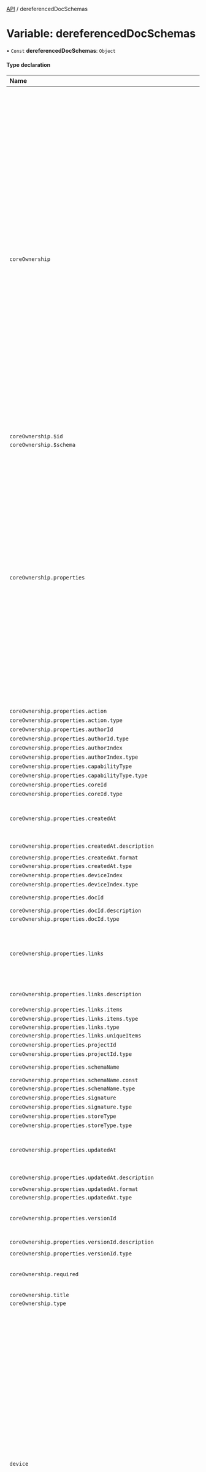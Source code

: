 [API](../README.md) / dereferencedDocSchemas

# Variable: dereferencedDocSchemas

• `Const` **dereferencedDocSchemas**: `Object`

#### Type declaration

| Name | Type |
| :------ | :------ |
| `coreOwnership` | { `$id`: ``"http://mapeo.world/schemas/coreOwnership/v1.json"`` = "http://mapeo.world/schemas/coreOwnership/v1.json"; `$schema`: ``"http://json-schema.org/draft-07/schema#"`` = "http://json-schema.org/draft-07/schema#"; `properties`: { `action`: { `type`: ``"string"`` = "string" } ; `authorId`: { `type`: ``"string"`` = "string" } ; `authorIndex`: { `type`: ``"integer"`` = "integer" } ; `capabilityType`: { `type`: ``"string"`` = "string" } ; `coreId`: { `type`: ``"string"`` = "string" } ; `createdAt`: { `description`: ``"RFC3339-formatted datetime of when the first version of the element was created"`` = "RFC3339-formatted datetime of when the first version of the element was created"; `format`: ``"date-time"`` = "date-time"; `type`: ``"string"`` = "string" } ; `deviceIndex`: { `type`: ``"integer"`` = "integer" } ; `docId`: { `description`: ``"Hex-encoded 32-byte buffer"`` = "Hex-encoded 32-byte buffer"; `type`: ``"string"`` = "string" } ; `links`: { `description`: ``"Version ids of the previous document versions this one is replacing. Each link is id (hex-encoded 32 byte buffer) and index number, separated by '/'"`` = "Version ids of the previous document versions this one is replacing. Each link is id (hex-encoded 32 byte buffer) and index number, separated by '/'"; `items`: { `type`: ``"string"`` = "string" } ; `type`: ``"array"`` = "array"; `uniqueItems`: ``true`` = true } ; `projectId`: { `type`: ``"string"`` = "string" } ; `schemaName`: { `const`: ``"coreOwnership"`` = "coreOwnership"; `type`: ``"string"`` = "string" } ; `signature`: { `type`: ``"string"`` = "string" } ; `storeType`: { `type`: ``"string"`` = "string" } ; `updatedAt`: { `description`: ``"RFC3339-formatted datetime of when this version of the element was created"`` = "RFC3339-formatted datetime of when this version of the element was created"; `format`: ``"date-time"`` = "date-time"; `type`: ``"string"`` = "string" } ; `versionId`: { `description`: ``"core id (hex-encoded 32-byte buffer) and core index number, separated by '/'"`` = "core id (hex-encoded 32-byte buffer) and core index number, separated by '/'"; `type`: ``"string"`` = "string" }  } ; `required`: readonly [``"schemaName"``, ``"action"``, ``"coreId"``, ``"projectId"``, ``"storeType"``, ``"signature"``, ``"authorIndex"``, ``"deviceIndex"``, ``"authorId"``, ``"capabilityType"``, ``"docId"``, ``"createdAt"``, ``"updatedAt"``, ``"links"``, ``"versionId"``] ; `title`: ``"CoreOwnership"`` = "CoreOwnership"; `type`: ``"object"`` = "object" } |
| `coreOwnership.$id` | ``"http://mapeo.world/schemas/coreOwnership/v1.json"`` |
| `coreOwnership.$schema` | ``"http://json-schema.org/draft-07/schema#"`` |
| `coreOwnership.properties` | { `action`: { `type`: ``"string"`` = "string" } ; `authorId`: { `type`: ``"string"`` = "string" } ; `authorIndex`: { `type`: ``"integer"`` = "integer" } ; `capabilityType`: { `type`: ``"string"`` = "string" } ; `coreId`: { `type`: ``"string"`` = "string" } ; `createdAt`: { `description`: ``"RFC3339-formatted datetime of when the first version of the element was created"`` = "RFC3339-formatted datetime of when the first version of the element was created"; `format`: ``"date-time"`` = "date-time"; `type`: ``"string"`` = "string" } ; `deviceIndex`: { `type`: ``"integer"`` = "integer" } ; `docId`: { `description`: ``"Hex-encoded 32-byte buffer"`` = "Hex-encoded 32-byte buffer"; `type`: ``"string"`` = "string" } ; `links`: { `description`: ``"Version ids of the previous document versions this one is replacing. Each link is id (hex-encoded 32 byte buffer) and index number, separated by '/'"`` = "Version ids of the previous document versions this one is replacing. Each link is id (hex-encoded 32 byte buffer) and index number, separated by '/'"; `items`: { `type`: ``"string"`` = "string" } ; `type`: ``"array"`` = "array"; `uniqueItems`: ``true`` = true } ; `projectId`: { `type`: ``"string"`` = "string" } ; `schemaName`: { `const`: ``"coreOwnership"`` = "coreOwnership"; `type`: ``"string"`` = "string" } ; `signature`: { `type`: ``"string"`` = "string" } ; `storeType`: { `type`: ``"string"`` = "string" } ; `updatedAt`: { `description`: ``"RFC3339-formatted datetime of when this version of the element was created"`` = "RFC3339-formatted datetime of when this version of the element was created"; `format`: ``"date-time"`` = "date-time"; `type`: ``"string"`` = "string" } ; `versionId`: { `description`: ``"core id (hex-encoded 32-byte buffer) and core index number, separated by '/'"`` = "core id (hex-encoded 32-byte buffer) and core index number, separated by '/'"; `type`: ``"string"`` = "string" }  } |
| `coreOwnership.properties.action` | { `type`: ``"string"`` = "string" } |
| `coreOwnership.properties.action.type` | ``"string"`` |
| `coreOwnership.properties.authorId` | { `type`: ``"string"`` = "string" } |
| `coreOwnership.properties.authorId.type` | ``"string"`` |
| `coreOwnership.properties.authorIndex` | { `type`: ``"integer"`` = "integer" } |
| `coreOwnership.properties.authorIndex.type` | ``"integer"`` |
| `coreOwnership.properties.capabilityType` | { `type`: ``"string"`` = "string" } |
| `coreOwnership.properties.capabilityType.type` | ``"string"`` |
| `coreOwnership.properties.coreId` | { `type`: ``"string"`` = "string" } |
| `coreOwnership.properties.coreId.type` | ``"string"`` |
| `coreOwnership.properties.createdAt` | { `description`: ``"RFC3339-formatted datetime of when the first version of the element was created"`` = "RFC3339-formatted datetime of when the first version of the element was created"; `format`: ``"date-time"`` = "date-time"; `type`: ``"string"`` = "string" } |
| `coreOwnership.properties.createdAt.description` | ``"RFC3339-formatted datetime of when the first version of the element was created"`` |
| `coreOwnership.properties.createdAt.format` | ``"date-time"`` |
| `coreOwnership.properties.createdAt.type` | ``"string"`` |
| `coreOwnership.properties.deviceIndex` | { `type`: ``"integer"`` = "integer" } |
| `coreOwnership.properties.deviceIndex.type` | ``"integer"`` |
| `coreOwnership.properties.docId` | { `description`: ``"Hex-encoded 32-byte buffer"`` = "Hex-encoded 32-byte buffer"; `type`: ``"string"`` = "string" } |
| `coreOwnership.properties.docId.description` | ``"Hex-encoded 32-byte buffer"`` |
| `coreOwnership.properties.docId.type` | ``"string"`` |
| `coreOwnership.properties.links` | { `description`: ``"Version ids of the previous document versions this one is replacing. Each link is id (hex-encoded 32 byte buffer) and index number, separated by '/'"`` = "Version ids of the previous document versions this one is replacing. Each link is id (hex-encoded 32 byte buffer) and index number, separated by '/'"; `items`: { `type`: ``"string"`` = "string" } ; `type`: ``"array"`` = "array"; `uniqueItems`: ``true`` = true } |
| `coreOwnership.properties.links.description` | ``"Version ids of the previous document versions this one is replacing. Each link is id (hex-encoded 32 byte buffer) and index number, separated by '/'"`` |
| `coreOwnership.properties.links.items` | { `type`: ``"string"`` = "string" } |
| `coreOwnership.properties.links.items.type` | ``"string"`` |
| `coreOwnership.properties.links.type` | ``"array"`` |
| `coreOwnership.properties.links.uniqueItems` | ``true`` |
| `coreOwnership.properties.projectId` | { `type`: ``"string"`` = "string" } |
| `coreOwnership.properties.projectId.type` | ``"string"`` |
| `coreOwnership.properties.schemaName` | { `const`: ``"coreOwnership"`` = "coreOwnership"; `type`: ``"string"`` = "string" } |
| `coreOwnership.properties.schemaName.const` | ``"coreOwnership"`` |
| `coreOwnership.properties.schemaName.type` | ``"string"`` |
| `coreOwnership.properties.signature` | { `type`: ``"string"`` = "string" } |
| `coreOwnership.properties.signature.type` | ``"string"`` |
| `coreOwnership.properties.storeType` | { `type`: ``"string"`` = "string" } |
| `coreOwnership.properties.storeType.type` | ``"string"`` |
| `coreOwnership.properties.updatedAt` | { `description`: ``"RFC3339-formatted datetime of when this version of the element was created"`` = "RFC3339-formatted datetime of when this version of the element was created"; `format`: ``"date-time"`` = "date-time"; `type`: ``"string"`` = "string" } |
| `coreOwnership.properties.updatedAt.description` | ``"RFC3339-formatted datetime of when this version of the element was created"`` |
| `coreOwnership.properties.updatedAt.format` | ``"date-time"`` |
| `coreOwnership.properties.updatedAt.type` | ``"string"`` |
| `coreOwnership.properties.versionId` | { `description`: ``"core id (hex-encoded 32-byte buffer) and core index number, separated by '/'"`` = "core id (hex-encoded 32-byte buffer) and core index number, separated by '/'"; `type`: ``"string"`` = "string" } |
| `coreOwnership.properties.versionId.description` | ``"core id (hex-encoded 32-byte buffer) and core index number, separated by '/'"`` |
| `coreOwnership.properties.versionId.type` | ``"string"`` |
| `coreOwnership.required` | readonly [``"schemaName"``, ``"action"``, ``"coreId"``, ``"projectId"``, ``"storeType"``, ``"signature"``, ``"authorIndex"``, ``"deviceIndex"``, ``"authorId"``, ``"capabilityType"``, ``"docId"``, ``"createdAt"``, ``"updatedAt"``, ``"links"``, ``"versionId"``] |
| `coreOwnership.title` | ``"CoreOwnership"`` |
| `coreOwnership.type` | ``"object"`` |
| `device` | { `$id`: ``"http://mapeo.world/schemas/device/v1.json"`` = "http://mapeo.world/schemas/device/v1.json"; `$schema`: ``"http://json-schema.org/draft-07/schema#"`` = "http://json-schema.org/draft-07/schema#"; `additionalProperties`: ``false`` = false; `properties`: { `action`: { `type`: ``"string"`` = "string" } ; `authorId`: { `type`: ``"string"`` = "string" } ; `authorIndex`: { `type`: ``"integer"`` = "integer" } ; `capabilityType`: { `type`: ``"string"`` = "string" } ; `createdAt`: { `description`: ``"RFC3339-formatted datetime of when the first version of the element was created"`` = "RFC3339-formatted datetime of when the first version of the element was created"; `format`: ``"date-time"`` = "date-time"; `type`: ``"string"`` = "string" } ; `deviceIndex`: { `type`: ``"integer"`` = "integer" } ; `docId`: { `description`: ``"Hex-encoded 32-byte buffer"`` = "Hex-encoded 32-byte buffer"; `type`: ``"string"`` = "string" } ; `links`: { `description`: ``"Version ids of the previous document versions this one is replacing. Each link is id (hex-encoded 32 byte buffer) and index number, separated by '/'"`` = "Version ids of the previous document versions this one is replacing. Each link is id (hex-encoded 32 byte buffer) and index number, separated by '/'"; `items`: { `type`: ``"string"`` = "string" } ; `type`: ``"array"`` = "array"; `uniqueItems`: ``true`` = true } ; `projectId`: { `type`: ``"string"`` = "string" } ; `schemaName`: { `const`: ``"device"`` = "device"; `type`: ``"string"`` = "string" } ; `signature`: { `type`: ``"string"`` = "string" } ; `updatedAt`: { `description`: ``"RFC3339-formatted datetime of when this version of the element was created"`` = "RFC3339-formatted datetime of when this version of the element was created"; `format`: ``"date-time"`` = "date-time"; `type`: ``"string"`` = "string" } ; `versionId`: { `description`: ``"core id (hex-encoded 32-byte buffer) and core index number, separated by '/'"`` = "core id (hex-encoded 32-byte buffer) and core index number, separated by '/'"; `type`: ``"string"`` = "string" }  } ; `required`: readonly [``"schemaName"``, ``"action"``, ``"authorId"``, ``"projectId"``, ``"signature"``, ``"authorIndex"``, ``"deviceIndex"``, ``"capabilityType"``, ``"docId"``, ``"createdAt"``, ``"updatedAt"``, ``"links"``, ``"versionId"``] ; `title`: ``"Device"`` = "Device"; `type`: ``"object"`` = "object" } |
| `device.$id` | ``"http://mapeo.world/schemas/device/v1.json"`` |
| `device.$schema` | ``"http://json-schema.org/draft-07/schema#"`` |
| `device.additionalProperties` | ``false`` |
| `device.properties` | { `action`: { `type`: ``"string"`` = "string" } ; `authorId`: { `type`: ``"string"`` = "string" } ; `authorIndex`: { `type`: ``"integer"`` = "integer" } ; `capabilityType`: { `type`: ``"string"`` = "string" } ; `createdAt`: { `description`: ``"RFC3339-formatted datetime of when the first version of the element was created"`` = "RFC3339-formatted datetime of when the first version of the element was created"; `format`: ``"date-time"`` = "date-time"; `type`: ``"string"`` = "string" } ; `deviceIndex`: { `type`: ``"integer"`` = "integer" } ; `docId`: { `description`: ``"Hex-encoded 32-byte buffer"`` = "Hex-encoded 32-byte buffer"; `type`: ``"string"`` = "string" } ; `links`: { `description`: ``"Version ids of the previous document versions this one is replacing. Each link is id (hex-encoded 32 byte buffer) and index number, separated by '/'"`` = "Version ids of the previous document versions this one is replacing. Each link is id (hex-encoded 32 byte buffer) and index number, separated by '/'"; `items`: { `type`: ``"string"`` = "string" } ; `type`: ``"array"`` = "array"; `uniqueItems`: ``true`` = true } ; `projectId`: { `type`: ``"string"`` = "string" } ; `schemaName`: { `const`: ``"device"`` = "device"; `type`: ``"string"`` = "string" } ; `signature`: { `type`: ``"string"`` = "string" } ; `updatedAt`: { `description`: ``"RFC3339-formatted datetime of when this version of the element was created"`` = "RFC3339-formatted datetime of when this version of the element was created"; `format`: ``"date-time"`` = "date-time"; `type`: ``"string"`` = "string" } ; `versionId`: { `description`: ``"core id (hex-encoded 32-byte buffer) and core index number, separated by '/'"`` = "core id (hex-encoded 32-byte buffer) and core index number, separated by '/'"; `type`: ``"string"`` = "string" }  } |
| `device.properties.action` | { `type`: ``"string"`` = "string" } |
| `device.properties.action.type` | ``"string"`` |
| `device.properties.authorId` | { `type`: ``"string"`` = "string" } |
| `device.properties.authorId.type` | ``"string"`` |
| `device.properties.authorIndex` | { `type`: ``"integer"`` = "integer" } |
| `device.properties.authorIndex.type` | ``"integer"`` |
| `device.properties.capabilityType` | { `type`: ``"string"`` = "string" } |
| `device.properties.capabilityType.type` | ``"string"`` |
| `device.properties.createdAt` | { `description`: ``"RFC3339-formatted datetime of when the first version of the element was created"`` = "RFC3339-formatted datetime of when the first version of the element was created"; `format`: ``"date-time"`` = "date-time"; `type`: ``"string"`` = "string" } |
| `device.properties.createdAt.description` | ``"RFC3339-formatted datetime of when the first version of the element was created"`` |
| `device.properties.createdAt.format` | ``"date-time"`` |
| `device.properties.createdAt.type` | ``"string"`` |
| `device.properties.deviceIndex` | { `type`: ``"integer"`` = "integer" } |
| `device.properties.deviceIndex.type` | ``"integer"`` |
| `device.properties.docId` | { `description`: ``"Hex-encoded 32-byte buffer"`` = "Hex-encoded 32-byte buffer"; `type`: ``"string"`` = "string" } |
| `device.properties.docId.description` | ``"Hex-encoded 32-byte buffer"`` |
| `device.properties.docId.type` | ``"string"`` |
| `device.properties.links` | { `description`: ``"Version ids of the previous document versions this one is replacing. Each link is id (hex-encoded 32 byte buffer) and index number, separated by '/'"`` = "Version ids of the previous document versions this one is replacing. Each link is id (hex-encoded 32 byte buffer) and index number, separated by '/'"; `items`: { `type`: ``"string"`` = "string" } ; `type`: ``"array"`` = "array"; `uniqueItems`: ``true`` = true } |
| `device.properties.links.description` | ``"Version ids of the previous document versions this one is replacing. Each link is id (hex-encoded 32 byte buffer) and index number, separated by '/'"`` |
| `device.properties.links.items` | { `type`: ``"string"`` = "string" } |
| `device.properties.links.items.type` | ``"string"`` |
| `device.properties.links.type` | ``"array"`` |
| `device.properties.links.uniqueItems` | ``true`` |
| `device.properties.projectId` | { `type`: ``"string"`` = "string" } |
| `device.properties.projectId.type` | ``"string"`` |
| `device.properties.schemaName` | { `const`: ``"device"`` = "device"; `type`: ``"string"`` = "string" } |
| `device.properties.schemaName.const` | ``"device"`` |
| `device.properties.schemaName.type` | ``"string"`` |
| `device.properties.signature` | { `type`: ``"string"`` = "string" } |
| `device.properties.signature.type` | ``"string"`` |
| `device.properties.updatedAt` | { `description`: ``"RFC3339-formatted datetime of when this version of the element was created"`` = "RFC3339-formatted datetime of when this version of the element was created"; `format`: ``"date-time"`` = "date-time"; `type`: ``"string"`` = "string" } |
| `device.properties.updatedAt.description` | ``"RFC3339-formatted datetime of when this version of the element was created"`` |
| `device.properties.updatedAt.format` | ``"date-time"`` |
| `device.properties.updatedAt.type` | ``"string"`` |
| `device.properties.versionId` | { `description`: ``"core id (hex-encoded 32-byte buffer) and core index number, separated by '/'"`` = "core id (hex-encoded 32-byte buffer) and core index number, separated by '/'"; `type`: ``"string"`` = "string" } |
| `device.properties.versionId.description` | ``"core id (hex-encoded 32-byte buffer) and core index number, separated by '/'"`` |
| `device.properties.versionId.type` | ``"string"`` |
| `device.required` | readonly [``"schemaName"``, ``"action"``, ``"authorId"``, ``"projectId"``, ``"signature"``, ``"authorIndex"``, ``"deviceIndex"``, ``"capabilityType"``, ``"docId"``, ``"createdAt"``, ``"updatedAt"``, ``"links"``, ``"versionId"``] |
| `device.title` | ``"Device"`` |
| `device.type` | ``"object"`` |
| `field` | { `$id`: ``"http://mapeo.world/schemas/field/v2.json"`` = "http://mapeo.world/schemas/field/v2.json"; `$schema`: ``"http://json-schema.org/draft-07/schema#"`` = "http://json-schema.org/draft-07/schema#"; `additionalProperties`: ``false`` = false; `description`: ``"A field defines a form field that will be shown to the user when creating or editing a map entity. Presets define which fields are shown to the user for a particular map entity. The field definition defines whether the field should show as a text box, multiple choice, single-select, etc. It defines what tag-value is set when the field is entered."`` = "A field defines a form field that will be shown to the user when creating or editing a map entity. Presets define which fields are shown to the user for a particular map entity. The field definition defines whether the field should show as a text box, multiple choice, single-select, etc. It defines what tag-value is set when the field is entered."; `properties`: { `appearance`: { `default`: ``"multiline"`` = "multiline"; `description`: ``"For text fields, display as a single-line or multi-line field"`` = "For text fields, display as a single-line or multi-line field"; `enum`: readonly [``"singleline"``, ``"multiline"``] ; `meta:enum`: { `multiline`: ``"Text will wrap to multiple lines within text field"`` = "Text will wrap to multiple lines within text field"; `singleline`: ``"Text will be cut-off if more than one line"`` = "Text will be cut-off if more than one line" } ; `type`: ``"string"`` = "string" } ; `createdAt`: { `description`: ``"RFC3339-formatted datetime of when the first version of the element was created"`` = "RFC3339-formatted datetime of when the first version of the element was created"; `format`: ``"date-time"`` = "date-time"; `type`: ``"string"`` = "string" } ; `docId`: { `description`: ``"Hex-encoded 32-byte buffer"`` = "Hex-encoded 32-byte buffer"; `type`: ``"string"`` = "string" } ; `helperText`: { `description`: ``"Additional context about the field, e.g. hints about how to answer the question."`` = "Additional context about the field, e.g. hints about how to answer the question."; `type`: ``"string"`` = "string" } ; `label`: { `description`: ``"Default language label for the form field label"`` = "Default language label for the form field label"; `type`: ``"string"`` = "string" } ; `links`: { `description`: ``"Version ids of the previous document versions this one is replacing. Each link is id (hex-encoded 32 byte buffer) and index number, separated by '/'"`` = "Version ids of the previous document versions this one is replacing. Each link is id (hex-encoded 32 byte buffer) and index number, separated by '/'"; `items`: { `type`: ``"string"`` = "string" } ; `type`: ``"array"`` = "array"; `uniqueItems`: ``true`` = true } ; `options`: { `description`: ``"List of options the user can select for single- or multi-select fields"`` = "List of options the user can select for single- or multi-select fields"; `items`: { `properties`: { `label`: { `type`: ``"string"`` = "string" } ; `value`: { `anyOf`: readonly [{ `type`: ``"string"`` = "string" }, { `type`: ``"boolean"`` = "boolean" }, { `type`: ``"number"`` = "number" }, { `type`: ``"null"`` = "null" }]  }  } ; `required`: readonly [``"label"``, ``"value"``] ; `type`: ``"object"`` = "object" } ; `type`: ``"array"`` = "array" } ; `placeholder`: { `description`: ``"Displayed as a placeholder in an empty text or number field before the user begins typing. Use 'helperText' for important information, because the placeholder is not visible after the user has entered data."`` = "Displayed as a placeholder in an empty text or number field before the user begins typing. Use 'helperText' for important information, because the placeholder is not visible after the user has entered data."; `type`: ``"string"`` = "string" } ; `schemaName`: { `const`: ``"field"`` = "field"; `description`: ``"Must be `field`"`` = "Must be \`field\`"; `type`: ``"string"`` = "string" } ; `snakeCase`: { `default`: ``false`` = false; `description`: ``"Convert field value into snake_case (replace spaces with underscores and convert to lowercase)"`` = "Convert field value into snake\_case (replace spaces with underscores and convert to lowercase)"; `type`: ``"boolean"`` = "boolean" } ; `tagKey`: { `description`: ``"They key in a tags object that this field applies to"`` = "They key in a tags object that this field applies to"; `type`: ``"string"`` = "string" } ; `type`: { `description`: ``"Type of field - defines how the field is displayed to the user."`` = "Type of field - defines how the field is displayed to the user."; `enum`: readonly [``"text"``, ``"number"``, ``"selectOne"``, ``"selectMultiple"``, ``"UNRECOGNIZED"``] ; `meta:enum`: { `number`: ``"Allows only numbers"`` = "Allows only numbers"; `selectMultiple`: ``"Select any number of items from a list of pre-defined options"`` = "Select any number of items from a list of pre-defined options"; `selectOne`: ``"Select one item from a list of pre-defined options"`` = "Select one item from a list of pre-defined options"; `text`: ``"Freeform text field"`` = "Freeform text field" } ; `type`: ``"string"`` = "string" } ; `universal`: { `default`: ``false`` = false; `description`: ``"If true, this field will appear in the Add Field list for all presets"`` = "If true, this field will appear in the Add Field list for all presets"; `type`: ``"boolean"`` = "boolean" } ; `updatedAt`: { `description`: ``"RFC3339-formatted datetime of when this version of the element was created"`` = "RFC3339-formatted datetime of when this version of the element was created"; `format`: ``"date-time"`` = "date-time"; `type`: ``"string"`` = "string" } ; `versionId`: { `description`: ``"core id (hex-encoded 32-byte buffer) and core index number, separated by '/'"`` = "core id (hex-encoded 32-byte buffer) and core index number, separated by '/'"; `type`: ``"string"`` = "string" }  } ; `required`: readonly [``"tagKey"``, ``"type"``, ``"label"``, ``"schemaName"``, ``"docId"``, ``"createdAt"``, ``"updatedAt"``, ``"links"``, ``"versionId"``] ; `title`: ``"Field"`` = "Field"; `type`: ``"object"`` = "object" } |
| `field.$id` | ``"http://mapeo.world/schemas/field/v2.json"`` |
| `field.$schema` | ``"http://json-schema.org/draft-07/schema#"`` |
| `field.additionalProperties` | ``false`` |
| `field.description` | ``"A field defines a form field that will be shown to the user when creating or editing a map entity. Presets define which fields are shown to the user for a particular map entity. The field definition defines whether the field should show as a text box, multiple choice, single-select, etc. It defines what tag-value is set when the field is entered."`` |
| `field.properties` | { `appearance`: { `default`: ``"multiline"`` = "multiline"; `description`: ``"For text fields, display as a single-line or multi-line field"`` = "For text fields, display as a single-line or multi-line field"; `enum`: readonly [``"singleline"``, ``"multiline"``] ; `meta:enum`: { `multiline`: ``"Text will wrap to multiple lines within text field"`` = "Text will wrap to multiple lines within text field"; `singleline`: ``"Text will be cut-off if more than one line"`` = "Text will be cut-off if more than one line" } ; `type`: ``"string"`` = "string" } ; `createdAt`: { `description`: ``"RFC3339-formatted datetime of when the first version of the element was created"`` = "RFC3339-formatted datetime of when the first version of the element was created"; `format`: ``"date-time"`` = "date-time"; `type`: ``"string"`` = "string" } ; `docId`: { `description`: ``"Hex-encoded 32-byte buffer"`` = "Hex-encoded 32-byte buffer"; `type`: ``"string"`` = "string" } ; `helperText`: { `description`: ``"Additional context about the field, e.g. hints about how to answer the question."`` = "Additional context about the field, e.g. hints about how to answer the question."; `type`: ``"string"`` = "string" } ; `label`: { `description`: ``"Default language label for the form field label"`` = "Default language label for the form field label"; `type`: ``"string"`` = "string" } ; `links`: { `description`: ``"Version ids of the previous document versions this one is replacing. Each link is id (hex-encoded 32 byte buffer) and index number, separated by '/'"`` = "Version ids of the previous document versions this one is replacing. Each link is id (hex-encoded 32 byte buffer) and index number, separated by '/'"; `items`: { `type`: ``"string"`` = "string" } ; `type`: ``"array"`` = "array"; `uniqueItems`: ``true`` = true } ; `options`: { `description`: ``"List of options the user can select for single- or multi-select fields"`` = "List of options the user can select for single- or multi-select fields"; `items`: { `properties`: { `label`: { `type`: ``"string"`` = "string" } ; `value`: { `anyOf`: readonly [{ `type`: ``"string"`` = "string" }, { `type`: ``"boolean"`` = "boolean" }, { `type`: ``"number"`` = "number" }, { `type`: ``"null"`` = "null" }]  }  } ; `required`: readonly [``"label"``, ``"value"``] ; `type`: ``"object"`` = "object" } ; `type`: ``"array"`` = "array" } ; `placeholder`: { `description`: ``"Displayed as a placeholder in an empty text or number field before the user begins typing. Use 'helperText' for important information, because the placeholder is not visible after the user has entered data."`` = "Displayed as a placeholder in an empty text or number field before the user begins typing. Use 'helperText' for important information, because the placeholder is not visible after the user has entered data."; `type`: ``"string"`` = "string" } ; `schemaName`: { `const`: ``"field"`` = "field"; `description`: ``"Must be `field`"`` = "Must be \`field\`"; `type`: ``"string"`` = "string" } ; `snakeCase`: { `default`: ``false`` = false; `description`: ``"Convert field value into snake_case (replace spaces with underscores and convert to lowercase)"`` = "Convert field value into snake\_case (replace spaces with underscores and convert to lowercase)"; `type`: ``"boolean"`` = "boolean" } ; `tagKey`: { `description`: ``"They key in a tags object that this field applies to"`` = "They key in a tags object that this field applies to"; `type`: ``"string"`` = "string" } ; `type`: { `description`: ``"Type of field - defines how the field is displayed to the user."`` = "Type of field - defines how the field is displayed to the user."; `enum`: readonly [``"text"``, ``"number"``, ``"selectOne"``, ``"selectMultiple"``, ``"UNRECOGNIZED"``] ; `meta:enum`: { `number`: ``"Allows only numbers"`` = "Allows only numbers"; `selectMultiple`: ``"Select any number of items from a list of pre-defined options"`` = "Select any number of items from a list of pre-defined options"; `selectOne`: ``"Select one item from a list of pre-defined options"`` = "Select one item from a list of pre-defined options"; `text`: ``"Freeform text field"`` = "Freeform text field" } ; `type`: ``"string"`` = "string" } ; `universal`: { `default`: ``false`` = false; `description`: ``"If true, this field will appear in the Add Field list for all presets"`` = "If true, this field will appear in the Add Field list for all presets"; `type`: ``"boolean"`` = "boolean" } ; `updatedAt`: { `description`: ``"RFC3339-formatted datetime of when this version of the element was created"`` = "RFC3339-formatted datetime of when this version of the element was created"; `format`: ``"date-time"`` = "date-time"; `type`: ``"string"`` = "string" } ; `versionId`: { `description`: ``"core id (hex-encoded 32-byte buffer) and core index number, separated by '/'"`` = "core id (hex-encoded 32-byte buffer) and core index number, separated by '/'"; `type`: ``"string"`` = "string" }  } |
| `field.properties.appearance` | { `default`: ``"multiline"`` = "multiline"; `description`: ``"For text fields, display as a single-line or multi-line field"`` = "For text fields, display as a single-line or multi-line field"; `enum`: readonly [``"singleline"``, ``"multiline"``] ; `meta:enum`: { `multiline`: ``"Text will wrap to multiple lines within text field"`` = "Text will wrap to multiple lines within text field"; `singleline`: ``"Text will be cut-off if more than one line"`` = "Text will be cut-off if more than one line" } ; `type`: ``"string"`` = "string" } |
| `field.properties.appearance.default` | ``"multiline"`` |
| `field.properties.appearance.description` | ``"For text fields, display as a single-line or multi-line field"`` |
| `field.properties.appearance.enum` | readonly [``"singleline"``, ``"multiline"``] |
| `field.properties.appearance.meta:enum` | { `multiline`: ``"Text will wrap to multiple lines within text field"`` = "Text will wrap to multiple lines within text field"; `singleline`: ``"Text will be cut-off if more than one line"`` = "Text will be cut-off if more than one line" } |
| `field.properties.appearance.meta:enum.multiline` | ``"Text will wrap to multiple lines within text field"`` |
| `field.properties.appearance.meta:enum.singleline` | ``"Text will be cut-off if more than one line"`` |
| `field.properties.appearance.type` | ``"string"`` |
| `field.properties.createdAt` | { `description`: ``"RFC3339-formatted datetime of when the first version of the element was created"`` = "RFC3339-formatted datetime of when the first version of the element was created"; `format`: ``"date-time"`` = "date-time"; `type`: ``"string"`` = "string" } |
| `field.properties.createdAt.description` | ``"RFC3339-formatted datetime of when the first version of the element was created"`` |
| `field.properties.createdAt.format` | ``"date-time"`` |
| `field.properties.createdAt.type` | ``"string"`` |
| `field.properties.docId` | { `description`: ``"Hex-encoded 32-byte buffer"`` = "Hex-encoded 32-byte buffer"; `type`: ``"string"`` = "string" } |
| `field.properties.docId.description` | ``"Hex-encoded 32-byte buffer"`` |
| `field.properties.docId.type` | ``"string"`` |
| `field.properties.helperText` | { `description`: ``"Additional context about the field, e.g. hints about how to answer the question."`` = "Additional context about the field, e.g. hints about how to answer the question."; `type`: ``"string"`` = "string" } |
| `field.properties.helperText.description` | ``"Additional context about the field, e.g. hints about how to answer the question."`` |
| `field.properties.helperText.type` | ``"string"`` |
| `field.properties.label` | { `description`: ``"Default language label for the form field label"`` = "Default language label for the form field label"; `type`: ``"string"`` = "string" } |
| `field.properties.label.description` | ``"Default language label for the form field label"`` |
| `field.properties.label.type` | ``"string"`` |
| `field.properties.links` | { `description`: ``"Version ids of the previous document versions this one is replacing. Each link is id (hex-encoded 32 byte buffer) and index number, separated by '/'"`` = "Version ids of the previous document versions this one is replacing. Each link is id (hex-encoded 32 byte buffer) and index number, separated by '/'"; `items`: { `type`: ``"string"`` = "string" } ; `type`: ``"array"`` = "array"; `uniqueItems`: ``true`` = true } |
| `field.properties.links.description` | ``"Version ids of the previous document versions this one is replacing. Each link is id (hex-encoded 32 byte buffer) and index number, separated by '/'"`` |
| `field.properties.links.items` | { `type`: ``"string"`` = "string" } |
| `field.properties.links.items.type` | ``"string"`` |
| `field.properties.links.type` | ``"array"`` |
| `field.properties.links.uniqueItems` | ``true`` |
| `field.properties.options` | { `description`: ``"List of options the user can select for single- or multi-select fields"`` = "List of options the user can select for single- or multi-select fields"; `items`: { `properties`: { `label`: { `type`: ``"string"`` = "string" } ; `value`: { `anyOf`: readonly [{ `type`: ``"string"`` = "string" }, { `type`: ``"boolean"`` = "boolean" }, { `type`: ``"number"`` = "number" }, { `type`: ``"null"`` = "null" }]  }  } ; `required`: readonly [``"label"``, ``"value"``] ; `type`: ``"object"`` = "object" } ; `type`: ``"array"`` = "array" } |
| `field.properties.options.description` | ``"List of options the user can select for single- or multi-select fields"`` |
| `field.properties.options.items` | { `properties`: { `label`: { `type`: ``"string"`` = "string" } ; `value`: { `anyOf`: readonly [{ `type`: ``"string"`` = "string" }, { `type`: ``"boolean"`` = "boolean" }, { `type`: ``"number"`` = "number" }, { `type`: ``"null"`` = "null" }]  }  } ; `required`: readonly [``"label"``, ``"value"``] ; `type`: ``"object"`` = "object" } |
| `field.properties.options.items.properties` | { `label`: { `type`: ``"string"`` = "string" } ; `value`: { `anyOf`: readonly [{ `type`: ``"string"`` = "string" }, { `type`: ``"boolean"`` = "boolean" }, { `type`: ``"number"`` = "number" }, { `type`: ``"null"`` = "null" }]  }  } |
| `field.properties.options.items.properties.label` | { `type`: ``"string"`` = "string" } |
| `field.properties.options.items.properties.label.type` | ``"string"`` |
| `field.properties.options.items.properties.value` | { `anyOf`: readonly [{ `type`: ``"string"`` = "string" }, { `type`: ``"boolean"`` = "boolean" }, { `type`: ``"number"`` = "number" }, { `type`: ``"null"`` = "null" }]  } |
| `field.properties.options.items.properties.value.anyOf` | readonly [{ `type`: ``"string"`` = "string" }, { `type`: ``"boolean"`` = "boolean" }, { `type`: ``"number"`` = "number" }, { `type`: ``"null"`` = "null" }] |
| `field.properties.options.items.required` | readonly [``"label"``, ``"value"``] |
| `field.properties.options.items.type` | ``"object"`` |
| `field.properties.options.type` | ``"array"`` |
| `field.properties.placeholder` | { `description`: ``"Displayed as a placeholder in an empty text or number field before the user begins typing. Use 'helperText' for important information, because the placeholder is not visible after the user has entered data."`` = "Displayed as a placeholder in an empty text or number field before the user begins typing. Use 'helperText' for important information, because the placeholder is not visible after the user has entered data."; `type`: ``"string"`` = "string" } |
| `field.properties.placeholder.description` | ``"Displayed as a placeholder in an empty text or number field before the user begins typing. Use 'helperText' for important information, because the placeholder is not visible after the user has entered data."`` |
| `field.properties.placeholder.type` | ``"string"`` |
| `field.properties.schemaName` | { `const`: ``"field"`` = "field"; `description`: ``"Must be `field`"`` = "Must be \`field\`"; `type`: ``"string"`` = "string" } |
| `field.properties.schemaName.const` | ``"field"`` |
| `field.properties.schemaName.description` | ``"Must be `field`"`` |
| `field.properties.schemaName.type` | ``"string"`` |
| `field.properties.snakeCase` | { `default`: ``false`` = false; `description`: ``"Convert field value into snake_case (replace spaces with underscores and convert to lowercase)"`` = "Convert field value into snake\_case (replace spaces with underscores and convert to lowercase)"; `type`: ``"boolean"`` = "boolean" } |
| `field.properties.snakeCase.default` | ``false`` |
| `field.properties.snakeCase.description` | ``"Convert field value into snake_case (replace spaces with underscores and convert to lowercase)"`` |
| `field.properties.snakeCase.type` | ``"boolean"`` |
| `field.properties.tagKey` | { `description`: ``"They key in a tags object that this field applies to"`` = "They key in a tags object that this field applies to"; `type`: ``"string"`` = "string" } |
| `field.properties.tagKey.description` | ``"They key in a tags object that this field applies to"`` |
| `field.properties.tagKey.type` | ``"string"`` |
| `field.properties.type` | { `description`: ``"Type of field - defines how the field is displayed to the user."`` = "Type of field - defines how the field is displayed to the user."; `enum`: readonly [``"text"``, ``"number"``, ``"selectOne"``, ``"selectMultiple"``, ``"UNRECOGNIZED"``] ; `meta:enum`: { `number`: ``"Allows only numbers"`` = "Allows only numbers"; `selectMultiple`: ``"Select any number of items from a list of pre-defined options"`` = "Select any number of items from a list of pre-defined options"; `selectOne`: ``"Select one item from a list of pre-defined options"`` = "Select one item from a list of pre-defined options"; `text`: ``"Freeform text field"`` = "Freeform text field" } ; `type`: ``"string"`` = "string" } |
| `field.properties.type.description` | ``"Type of field - defines how the field is displayed to the user."`` |
| `field.properties.type.enum` | readonly [``"text"``, ``"number"``, ``"selectOne"``, ``"selectMultiple"``, ``"UNRECOGNIZED"``] |
| `field.properties.type.meta:enum` | { `number`: ``"Allows only numbers"`` = "Allows only numbers"; `selectMultiple`: ``"Select any number of items from a list of pre-defined options"`` = "Select any number of items from a list of pre-defined options"; `selectOne`: ``"Select one item from a list of pre-defined options"`` = "Select one item from a list of pre-defined options"; `text`: ``"Freeform text field"`` = "Freeform text field" } |
| `field.properties.type.meta:enum.number` | ``"Allows only numbers"`` |
| `field.properties.type.meta:enum.selectMultiple` | ``"Select any number of items from a list of pre-defined options"`` |
| `field.properties.type.meta:enum.selectOne` | ``"Select one item from a list of pre-defined options"`` |
| `field.properties.type.meta:enum.text` | ``"Freeform text field"`` |
| `field.properties.type.type` | ``"string"`` |
| `field.properties.universal` | { `default`: ``false`` = false; `description`: ``"If true, this field will appear in the Add Field list for all presets"`` = "If true, this field will appear in the Add Field list for all presets"; `type`: ``"boolean"`` = "boolean" } |
| `field.properties.universal.default` | ``false`` |
| `field.properties.universal.description` | ``"If true, this field will appear in the Add Field list for all presets"`` |
| `field.properties.universal.type` | ``"boolean"`` |
| `field.properties.updatedAt` | { `description`: ``"RFC3339-formatted datetime of when this version of the element was created"`` = "RFC3339-formatted datetime of when this version of the element was created"; `format`: ``"date-time"`` = "date-time"; `type`: ``"string"`` = "string" } |
| `field.properties.updatedAt.description` | ``"RFC3339-formatted datetime of when this version of the element was created"`` |
| `field.properties.updatedAt.format` | ``"date-time"`` |
| `field.properties.updatedAt.type` | ``"string"`` |
| `field.properties.versionId` | { `description`: ``"core id (hex-encoded 32-byte buffer) and core index number, separated by '/'"`` = "core id (hex-encoded 32-byte buffer) and core index number, separated by '/'"; `type`: ``"string"`` = "string" } |
| `field.properties.versionId.description` | ``"core id (hex-encoded 32-byte buffer) and core index number, separated by '/'"`` |
| `field.properties.versionId.type` | ``"string"`` |
| `field.required` | readonly [``"tagKey"``, ``"type"``, ``"label"``, ``"schemaName"``, ``"docId"``, ``"createdAt"``, ``"updatedAt"``, ``"links"``, ``"versionId"``] |
| `field.title` | ``"Field"`` |
| `field.type` | ``"object"`` |
| `observation` | { `$id`: ``"http://mapeo.world/schemas/observation/v5.json"`` = "http://mapeo.world/schemas/observation/v5.json"; `$schema`: ``"http://json-schema.org/draft-07/schema#"`` = "http://json-schema.org/draft-07/schema#"; `additionalProperties`: ``false`` = false; `description`: ``"An observation is something that has been observed at a particular time and place. It is a subjective statement of 'I saw/heard this, here'"`` = "An observation is something that has been observed at a particular time and place. It is a subjective statement of 'I saw/heard this, here'"; `properties`: { `attachments`: { `description`: ``"media or other data that are attached to this observation"`` = "media or other data that are attached to this observation"; `items`: { `properties`: { `driveId`: { `description`: ``""`` = ""; `type`: ``"string"`` = "string" } ; `name`: { `description`: ``"name of the attachment"`` = "name of the attachment"; `type`: ``"string"`` = "string" } ; `type`: { `description`: ``"string that describes the type of the attachment"`` = "string that describes the type of the attachment"; `enum`: readonly [``"photo"``, ``"video"``, ``"audio"``, ``"UNRECOGNIZED"``] ; `meta:enum`: { `UNRECOGNIZED`: ``"future attachment type"`` = "future attachment type" } ; `type`: ``"string"`` = "string" }  } ; `required`: readonly [``"driveId"``, ``"name"``, ``"type"``] ; `type`: ``"object"`` = "object" } ; `type`: ``"array"`` = "array" } ; `createdAt`: { `description`: ``"RFC3339-formatted datetime of when the first version of the element was created"`` = "RFC3339-formatted datetime of when the first version of the element was created"; `format`: ``"date-time"`` = "date-time"; `type`: ``"string"`` = "string" } ; `docId`: { `description`: ``"Hex-encoded 32-byte buffer"`` = "Hex-encoded 32-byte buffer"; `type`: ``"string"`` = "string" } ; `lat`: { `description`: ``"latitude of the observation"`` = "latitude of the observation"; `maximum`: ``90`` = 90; `minimum`: ``-90`` = -90; `type`: ``"number"`` = "number" } ; `links`: { `description`: ``"Version ids of the previous document versions this one is replacing. Each link is id (hex-encoded 32 byte buffer) and index number, separated by '/'"`` = "Version ids of the previous document versions this one is replacing. Each link is id (hex-encoded 32 byte buffer) and index number, separated by '/'"; `items`: { `type`: ``"string"`` = "string" } ; `type`: ``"array"`` = "array"; `uniqueItems`: ``true`` = true } ; `lon`: { `description`: ``"longitude of the observation"`` = "longitude of the observation"; `maximum`: ``180`` = 180; `minimum`: ``-180`` = -180; `type`: ``"number"`` = "number" } ; `metadata`: { `additionalProperties`: ``false`` = false; `description`: ``"Additional metadata associated with the observation (e.g. location precision, altitude, heading)"`` = "Additional metadata associated with the observation (e.g. location precision, altitude, heading)"; `properties`: { `lastSavedPosition`: { `description`: ``"Position details"`` = "Position details"; `properties`: { `coords`: { `description`: ``"Position details, should be self explanatory. Units in meters"`` = "Position details, should be self explanatory. Units in meters"; `properties`: { `accuracy`: { `type`: ``"number"`` = "number" } ; `altitude`: { `type`: ``"number"`` = "number" } ; `heading`: { `type`: ``"number"`` = "number" } ; `latitude`: { `type`: ``"number"`` = "number" } ; `longitude`: { `type`: ``"number"`` = "number" } ; `speed`: { `type`: ``"number"`` = "number" }  } ; `type`: ``"object"`` = "object" } ; `mocked`: { `default`: ``false`` = false; `description`: ``"`true` if the position was mocked"`` = "\`true\` if the position was mocked"; `type`: ``"boolean"`` = "boolean" } ; `timestamp`: { `description`: ``"Timestamp of when the current position was obtained"`` = "Timestamp of when the current position was obtained"; `format`: ``"date-time"`` = "date-time"; `type`: ``"string"`` = "string" }  } ; `required`: readonly [``"mocked"``] ; `type`: ``"object"`` = "object" } ; `manualLocation`: { `default`: ``false`` = false; `description`: ``"Whether location has been set manually"`` = "Whether location has been set manually"; `type`: ``"boolean"`` = "boolean" } ; `position`: { `description`: ``"Position details"`` = "Position details"; `properties`: { `coords`: { `description`: ``"Position details, should be self explanatory. Units in meters"`` = "Position details, should be self explanatory. Units in meters"; `properties`: { `accuracy`: { `type`: ``"number"`` = "number" } ; `altitude`: { `type`: ``"number"`` = "number" } ; `heading`: { `type`: ``"number"`` = "number" } ; `latitude`: { `type`: ``"number"`` = "number" } ; `longitude`: { `type`: ``"number"`` = "number" } ; `speed`: { `type`: ``"number"`` = "number" }  } ; `type`: ``"object"`` = "object" } ; `mocked`: { `default`: ``false`` = false; `description`: ``"`true` if the position was mocked"`` = "\`true\` if the position was mocked"; `type`: ``"boolean"`` = "boolean" } ; `timestamp`: { `description`: ``"Timestamp of when the current position was obtained"`` = "Timestamp of when the current position was obtained"; `format`: ``"date-time"`` = "date-time"; `type`: ``"string"`` = "string" }  } ; `required`: readonly [``"mocked"``] ; `type`: ``"object"`` = "object" } ; `positionProvider`: { `description`: ``"Details of the location providers that were available on the device when the observation was recorded"`` = "Details of the location providers that were available on the device when the observation was recorded"; `properties`: { `gpsAvailable`: { `description`: ``"Whether the user has enabled GPS for device location (this is not the same as whether location is turned on or off, this is a device setting whether to use just wifi and bluetooth or use GPS for location)"`` = "Whether the user has enabled GPS for device location (this is not the same as whether location is turned on or off, this is a device setting whether to use just wifi and bluetooth or use GPS for location)"; `type`: ``"boolean"`` = "boolean" } ; `locationServicesEnabled`: { `description`: ``"Has the user enabled location services on the device (this is often turned off when the device is in airplane mode)"`` = "Has the user enabled location services on the device (this is often turned off when the device is in airplane mode)"; `type`: ``"boolean"`` = "boolean" } ; `networkAvailable`: { `description`: ``"Whether the device can lookup location based on cell phone towers"`` = "Whether the device can lookup location based on cell phone towers"; `type`: ``"boolean"`` = "boolean" } ; `passiveAvailable`: { `description`: ``"Whether the device is configured to lookup location based on wifi and bluetooth networks"`` = "Whether the device is configured to lookup location based on wifi and bluetooth networks"; `type`: ``"boolean"`` = "boolean" }  } ; `type`: ``"object"`` = "object" }  } ; `type`: ``"object"`` = "object" } ; `refs`: { `description`: ``"References to any nodes or ways that this observation is related to."`` = "References to any nodes or ways that this observation is related to."; `items`: { `properties`: { `id`: { `description`: ``"hex-encoded id of the element that this observation references"`` = "hex-encoded id of the element that this observation references"; `type`: ``"string"`` = "string" }  } ; `required`: readonly [``"id"``] ; `type`: ``"object"`` = "object" } ; `type`: ``"array"`` = "array" } ; `schemaName`: { `const`: ``"observation"`` = "observation"; `description`: ``"Must be `observation`"`` = "Must be \`observation\`"; `type`: ``"string"`` = "string" } ; `tags`: { `additionalProperties`: { `anyOf`: readonly [{ `type`: ``"boolean"`` = "boolean" }, { `type`: ``"number"`` = "number" }, { `type`: ``"string"`` = "string" }, { `type`: ``"null"`` = "null" }, { `items`: { `anyOf`: readonly [{ `type`: ``"boolean"`` = "boolean" }, { `type`: ``"number"`` = "number" }, { `type`: ``"string"`` = "string" }, { `type`: ``"null"`` = "null" }]  } ; `type`: ``"array"`` = "array" }]  } ; `description`: ``"User-defined key-value pairs relevant to this observation"`` = "User-defined key-value pairs relevant to this observation"; `properties`: {} = {}; `type`: ``"object"`` = "object" } ; `updatedAt`: { `description`: ``"RFC3339-formatted datetime of when this version of the element was created"`` = "RFC3339-formatted datetime of when this version of the element was created"; `format`: ``"date-time"`` = "date-time"; `type`: ``"string"`` = "string" } ; `versionId`: { `description`: ``"core id (hex-encoded 32-byte buffer) and core index number, separated by '/'"`` = "core id (hex-encoded 32-byte buffer) and core index number, separated by '/'"; `type`: ``"string"`` = "string" }  } ; `required`: readonly [``"schemaName"``, ``"tags"``, ``"refs"``, ``"attachments"``, ``"metadata"``, ``"docId"``, ``"createdAt"``, ``"updatedAt"``, ``"links"``, ``"versionId"``] ; `title`: ``"Observation"`` = "Observation"; `type`: ``"object"`` = "object" } |
| `observation.$id` | ``"http://mapeo.world/schemas/observation/v5.json"`` |
| `observation.$schema` | ``"http://json-schema.org/draft-07/schema#"`` |
| `observation.additionalProperties` | ``false`` |
| `observation.description` | ``"An observation is something that has been observed at a particular time and place. It is a subjective statement of 'I saw/heard this, here'"`` |
| `observation.properties` | { `attachments`: { `description`: ``"media or other data that are attached to this observation"`` = "media or other data that are attached to this observation"; `items`: { `properties`: { `driveId`: { `description`: ``""`` = ""; `type`: ``"string"`` = "string" } ; `name`: { `description`: ``"name of the attachment"`` = "name of the attachment"; `type`: ``"string"`` = "string" } ; `type`: { `description`: ``"string that describes the type of the attachment"`` = "string that describes the type of the attachment"; `enum`: readonly [``"photo"``, ``"video"``, ``"audio"``, ``"UNRECOGNIZED"``] ; `meta:enum`: { `UNRECOGNIZED`: ``"future attachment type"`` = "future attachment type" } ; `type`: ``"string"`` = "string" }  } ; `required`: readonly [``"driveId"``, ``"name"``, ``"type"``] ; `type`: ``"object"`` = "object" } ; `type`: ``"array"`` = "array" } ; `createdAt`: { `description`: ``"RFC3339-formatted datetime of when the first version of the element was created"`` = "RFC3339-formatted datetime of when the first version of the element was created"; `format`: ``"date-time"`` = "date-time"; `type`: ``"string"`` = "string" } ; `docId`: { `description`: ``"Hex-encoded 32-byte buffer"`` = "Hex-encoded 32-byte buffer"; `type`: ``"string"`` = "string" } ; `lat`: { `description`: ``"latitude of the observation"`` = "latitude of the observation"; `maximum`: ``90`` = 90; `minimum`: ``-90`` = -90; `type`: ``"number"`` = "number" } ; `links`: { `description`: ``"Version ids of the previous document versions this one is replacing. Each link is id (hex-encoded 32 byte buffer) and index number, separated by '/'"`` = "Version ids of the previous document versions this one is replacing. Each link is id (hex-encoded 32 byte buffer) and index number, separated by '/'"; `items`: { `type`: ``"string"`` = "string" } ; `type`: ``"array"`` = "array"; `uniqueItems`: ``true`` = true } ; `lon`: { `description`: ``"longitude of the observation"`` = "longitude of the observation"; `maximum`: ``180`` = 180; `minimum`: ``-180`` = -180; `type`: ``"number"`` = "number" } ; `metadata`: { `additionalProperties`: ``false`` = false; `description`: ``"Additional metadata associated with the observation (e.g. location precision, altitude, heading)"`` = "Additional metadata associated with the observation (e.g. location precision, altitude, heading)"; `properties`: { `lastSavedPosition`: { `description`: ``"Position details"`` = "Position details"; `properties`: { `coords`: { `description`: ``"Position details, should be self explanatory. Units in meters"`` = "Position details, should be self explanatory. Units in meters"; `properties`: { `accuracy`: { `type`: ``"number"`` = "number" } ; `altitude`: { `type`: ``"number"`` = "number" } ; `heading`: { `type`: ``"number"`` = "number" } ; `latitude`: { `type`: ``"number"`` = "number" } ; `longitude`: { `type`: ``"number"`` = "number" } ; `speed`: { `type`: ``"number"`` = "number" }  } ; `type`: ``"object"`` = "object" } ; `mocked`: { `default`: ``false`` = false; `description`: ``"`true` if the position was mocked"`` = "\`true\` if the position was mocked"; `type`: ``"boolean"`` = "boolean" } ; `timestamp`: { `description`: ``"Timestamp of when the current position was obtained"`` = "Timestamp of when the current position was obtained"; `format`: ``"date-time"`` = "date-time"; `type`: ``"string"`` = "string" }  } ; `required`: readonly [``"mocked"``] ; `type`: ``"object"`` = "object" } ; `manualLocation`: { `default`: ``false`` = false; `description`: ``"Whether location has been set manually"`` = "Whether location has been set manually"; `type`: ``"boolean"`` = "boolean" } ; `position`: { `description`: ``"Position details"`` = "Position details"; `properties`: { `coords`: { `description`: ``"Position details, should be self explanatory. Units in meters"`` = "Position details, should be self explanatory. Units in meters"; `properties`: { `accuracy`: { `type`: ``"number"`` = "number" } ; `altitude`: { `type`: ``"number"`` = "number" } ; `heading`: { `type`: ``"number"`` = "number" } ; `latitude`: { `type`: ``"number"`` = "number" } ; `longitude`: { `type`: ``"number"`` = "number" } ; `speed`: { `type`: ``"number"`` = "number" }  } ; `type`: ``"object"`` = "object" } ; `mocked`: { `default`: ``false`` = false; `description`: ``"`true` if the position was mocked"`` = "\`true\` if the position was mocked"; `type`: ``"boolean"`` = "boolean" } ; `timestamp`: { `description`: ``"Timestamp of when the current position was obtained"`` = "Timestamp of when the current position was obtained"; `format`: ``"date-time"`` = "date-time"; `type`: ``"string"`` = "string" }  } ; `required`: readonly [``"mocked"``] ; `type`: ``"object"`` = "object" } ; `positionProvider`: { `description`: ``"Details of the location providers that were available on the device when the observation was recorded"`` = "Details of the location providers that were available on the device when the observation was recorded"; `properties`: { `gpsAvailable`: { `description`: ``"Whether the user has enabled GPS for device location (this is not the same as whether location is turned on or off, this is a device setting whether to use just wifi and bluetooth or use GPS for location)"`` = "Whether the user has enabled GPS for device location (this is not the same as whether location is turned on or off, this is a device setting whether to use just wifi and bluetooth or use GPS for location)"; `type`: ``"boolean"`` = "boolean" } ; `locationServicesEnabled`: { `description`: ``"Has the user enabled location services on the device (this is often turned off when the device is in airplane mode)"`` = "Has the user enabled location services on the device (this is often turned off when the device is in airplane mode)"; `type`: ``"boolean"`` = "boolean" } ; `networkAvailable`: { `description`: ``"Whether the device can lookup location based on cell phone towers"`` = "Whether the device can lookup location based on cell phone towers"; `type`: ``"boolean"`` = "boolean" } ; `passiveAvailable`: { `description`: ``"Whether the device is configured to lookup location based on wifi and bluetooth networks"`` = "Whether the device is configured to lookup location based on wifi and bluetooth networks"; `type`: ``"boolean"`` = "boolean" }  } ; `type`: ``"object"`` = "object" }  } ; `type`: ``"object"`` = "object" } ; `refs`: { `description`: ``"References to any nodes or ways that this observation is related to."`` = "References to any nodes or ways that this observation is related to."; `items`: { `properties`: { `id`: { `description`: ``"hex-encoded id of the element that this observation references"`` = "hex-encoded id of the element that this observation references"; `type`: ``"string"`` = "string" }  } ; `required`: readonly [``"id"``] ; `type`: ``"object"`` = "object" } ; `type`: ``"array"`` = "array" } ; `schemaName`: { `const`: ``"observation"`` = "observation"; `description`: ``"Must be `observation`"`` = "Must be \`observation\`"; `type`: ``"string"`` = "string" } ; `tags`: { `additionalProperties`: { `anyOf`: readonly [{ `type`: ``"boolean"`` = "boolean" }, { `type`: ``"number"`` = "number" }, { `type`: ``"string"`` = "string" }, { `type`: ``"null"`` = "null" }, { `items`: { `anyOf`: readonly [{ `type`: ``"boolean"`` = "boolean" }, { `type`: ``"number"`` = "number" }, { `type`: ``"string"`` = "string" }, { `type`: ``"null"`` = "null" }]  } ; `type`: ``"array"`` = "array" }]  } ; `description`: ``"User-defined key-value pairs relevant to this observation"`` = "User-defined key-value pairs relevant to this observation"; `properties`: {} = {}; `type`: ``"object"`` = "object" } ; `updatedAt`: { `description`: ``"RFC3339-formatted datetime of when this version of the element was created"`` = "RFC3339-formatted datetime of when this version of the element was created"; `format`: ``"date-time"`` = "date-time"; `type`: ``"string"`` = "string" } ; `versionId`: { `description`: ``"core id (hex-encoded 32-byte buffer) and core index number, separated by '/'"`` = "core id (hex-encoded 32-byte buffer) and core index number, separated by '/'"; `type`: ``"string"`` = "string" }  } |
| `observation.properties.attachments` | { `description`: ``"media or other data that are attached to this observation"`` = "media or other data that are attached to this observation"; `items`: { `properties`: { `driveId`: { `description`: ``""`` = ""; `type`: ``"string"`` = "string" } ; `name`: { `description`: ``"name of the attachment"`` = "name of the attachment"; `type`: ``"string"`` = "string" } ; `type`: { `description`: ``"string that describes the type of the attachment"`` = "string that describes the type of the attachment"; `enum`: readonly [``"photo"``, ``"video"``, ``"audio"``, ``"UNRECOGNIZED"``] ; `meta:enum`: { `UNRECOGNIZED`: ``"future attachment type"`` = "future attachment type" } ; `type`: ``"string"`` = "string" }  } ; `required`: readonly [``"driveId"``, ``"name"``, ``"type"``] ; `type`: ``"object"`` = "object" } ; `type`: ``"array"`` = "array" } |
| `observation.properties.attachments.description` | ``"media or other data that are attached to this observation"`` |
| `observation.properties.attachments.items` | { `properties`: { `driveId`: { `description`: ``""`` = ""; `type`: ``"string"`` = "string" } ; `name`: { `description`: ``"name of the attachment"`` = "name of the attachment"; `type`: ``"string"`` = "string" } ; `type`: { `description`: ``"string that describes the type of the attachment"`` = "string that describes the type of the attachment"; `enum`: readonly [``"photo"``, ``"video"``, ``"audio"``, ``"UNRECOGNIZED"``] ; `meta:enum`: { `UNRECOGNIZED`: ``"future attachment type"`` = "future attachment type" } ; `type`: ``"string"`` = "string" }  } ; `required`: readonly [``"driveId"``, ``"name"``, ``"type"``] ; `type`: ``"object"`` = "object" } |
| `observation.properties.attachments.items.properties` | { `driveId`: { `description`: ``""`` = ""; `type`: ``"string"`` = "string" } ; `name`: { `description`: ``"name of the attachment"`` = "name of the attachment"; `type`: ``"string"`` = "string" } ; `type`: { `description`: ``"string that describes the type of the attachment"`` = "string that describes the type of the attachment"; `enum`: readonly [``"photo"``, ``"video"``, ``"audio"``, ``"UNRECOGNIZED"``] ; `meta:enum`: { `UNRECOGNIZED`: ``"future attachment type"`` = "future attachment type" } ; `type`: ``"string"`` = "string" }  } |
| `observation.properties.attachments.items.properties.driveId` | { `description`: ``""`` = ""; `type`: ``"string"`` = "string" } |
| `observation.properties.attachments.items.properties.driveId.description` | ``""`` |
| `observation.properties.attachments.items.properties.driveId.type` | ``"string"`` |
| `observation.properties.attachments.items.properties.name` | { `description`: ``"name of the attachment"`` = "name of the attachment"; `type`: ``"string"`` = "string" } |
| `observation.properties.attachments.items.properties.name.description` | ``"name of the attachment"`` |
| `observation.properties.attachments.items.properties.name.type` | ``"string"`` |
| `observation.properties.attachments.items.properties.type` | { `description`: ``"string that describes the type of the attachment"`` = "string that describes the type of the attachment"; `enum`: readonly [``"photo"``, ``"video"``, ``"audio"``, ``"UNRECOGNIZED"``] ; `meta:enum`: { `UNRECOGNIZED`: ``"future attachment type"`` = "future attachment type" } ; `type`: ``"string"`` = "string" } |
| `observation.properties.attachments.items.properties.type.description` | ``"string that describes the type of the attachment"`` |
| `observation.properties.attachments.items.properties.type.enum` | readonly [``"photo"``, ``"video"``, ``"audio"``, ``"UNRECOGNIZED"``] |
| `observation.properties.attachments.items.properties.type.meta:enum` | { `UNRECOGNIZED`: ``"future attachment type"`` = "future attachment type" } |
| `observation.properties.attachments.items.properties.type.meta:enum.UNRECOGNIZED` | ``"future attachment type"`` |
| `observation.properties.attachments.items.properties.type.type` | ``"string"`` |
| `observation.properties.attachments.items.required` | readonly [``"driveId"``, ``"name"``, ``"type"``] |
| `observation.properties.attachments.items.type` | ``"object"`` |
| `observation.properties.attachments.type` | ``"array"`` |
| `observation.properties.createdAt` | { `description`: ``"RFC3339-formatted datetime of when the first version of the element was created"`` = "RFC3339-formatted datetime of when the first version of the element was created"; `format`: ``"date-time"`` = "date-time"; `type`: ``"string"`` = "string" } |
| `observation.properties.createdAt.description` | ``"RFC3339-formatted datetime of when the first version of the element was created"`` |
| `observation.properties.createdAt.format` | ``"date-time"`` |
| `observation.properties.createdAt.type` | ``"string"`` |
| `observation.properties.docId` | { `description`: ``"Hex-encoded 32-byte buffer"`` = "Hex-encoded 32-byte buffer"; `type`: ``"string"`` = "string" } |
| `observation.properties.docId.description` | ``"Hex-encoded 32-byte buffer"`` |
| `observation.properties.docId.type` | ``"string"`` |
| `observation.properties.lat` | { `description`: ``"latitude of the observation"`` = "latitude of the observation"; `maximum`: ``90`` = 90; `minimum`: ``-90`` = -90; `type`: ``"number"`` = "number" } |
| `observation.properties.lat.description` | ``"latitude of the observation"`` |
| `observation.properties.lat.maximum` | ``90`` |
| `observation.properties.lat.minimum` | ``-90`` |
| `observation.properties.lat.type` | ``"number"`` |
| `observation.properties.links` | { `description`: ``"Version ids of the previous document versions this one is replacing. Each link is id (hex-encoded 32 byte buffer) and index number, separated by '/'"`` = "Version ids of the previous document versions this one is replacing. Each link is id (hex-encoded 32 byte buffer) and index number, separated by '/'"; `items`: { `type`: ``"string"`` = "string" } ; `type`: ``"array"`` = "array"; `uniqueItems`: ``true`` = true } |
| `observation.properties.links.description` | ``"Version ids of the previous document versions this one is replacing. Each link is id (hex-encoded 32 byte buffer) and index number, separated by '/'"`` |
| `observation.properties.links.items` | { `type`: ``"string"`` = "string" } |
| `observation.properties.links.items.type` | ``"string"`` |
| `observation.properties.links.type` | ``"array"`` |
| `observation.properties.links.uniqueItems` | ``true`` |
| `observation.properties.lon` | { `description`: ``"longitude of the observation"`` = "longitude of the observation"; `maximum`: ``180`` = 180; `minimum`: ``-180`` = -180; `type`: ``"number"`` = "number" } |
| `observation.properties.lon.description` | ``"longitude of the observation"`` |
| `observation.properties.lon.maximum` | ``180`` |
| `observation.properties.lon.minimum` | ``-180`` |
| `observation.properties.lon.type` | ``"number"`` |
| `observation.properties.metadata` | { `additionalProperties`: ``false`` = false; `description`: ``"Additional metadata associated with the observation (e.g. location precision, altitude, heading)"`` = "Additional metadata associated with the observation (e.g. location precision, altitude, heading)"; `properties`: { `lastSavedPosition`: { `description`: ``"Position details"`` = "Position details"; `properties`: { `coords`: { `description`: ``"Position details, should be self explanatory. Units in meters"`` = "Position details, should be self explanatory. Units in meters"; `properties`: { `accuracy`: { `type`: ``"number"`` = "number" } ; `altitude`: { `type`: ``"number"`` = "number" } ; `heading`: { `type`: ``"number"`` = "number" } ; `latitude`: { `type`: ``"number"`` = "number" } ; `longitude`: { `type`: ``"number"`` = "number" } ; `speed`: { `type`: ``"number"`` = "number" }  } ; `type`: ``"object"`` = "object" } ; `mocked`: { `default`: ``false`` = false; `description`: ``"`true` if the position was mocked"`` = "\`true\` if the position was mocked"; `type`: ``"boolean"`` = "boolean" } ; `timestamp`: { `description`: ``"Timestamp of when the current position was obtained"`` = "Timestamp of when the current position was obtained"; `format`: ``"date-time"`` = "date-time"; `type`: ``"string"`` = "string" }  } ; `required`: readonly [``"mocked"``] ; `type`: ``"object"`` = "object" } ; `manualLocation`: { `default`: ``false`` = false; `description`: ``"Whether location has been set manually"`` = "Whether location has been set manually"; `type`: ``"boolean"`` = "boolean" } ; `position`: { `description`: ``"Position details"`` = "Position details"; `properties`: { `coords`: { `description`: ``"Position details, should be self explanatory. Units in meters"`` = "Position details, should be self explanatory. Units in meters"; `properties`: { `accuracy`: { `type`: ``"number"`` = "number" } ; `altitude`: { `type`: ``"number"`` = "number" } ; `heading`: { `type`: ``"number"`` = "number" } ; `latitude`: { `type`: ``"number"`` = "number" } ; `longitude`: { `type`: ``"number"`` = "number" } ; `speed`: { `type`: ``"number"`` = "number" }  } ; `type`: ``"object"`` = "object" } ; `mocked`: { `default`: ``false`` = false; `description`: ``"`true` if the position was mocked"`` = "\`true\` if the position was mocked"; `type`: ``"boolean"`` = "boolean" } ; `timestamp`: { `description`: ``"Timestamp of when the current position was obtained"`` = "Timestamp of when the current position was obtained"; `format`: ``"date-time"`` = "date-time"; `type`: ``"string"`` = "string" }  } ; `required`: readonly [``"mocked"``] ; `type`: ``"object"`` = "object" } ; `positionProvider`: { `description`: ``"Details of the location providers that were available on the device when the observation was recorded"`` = "Details of the location providers that were available on the device when the observation was recorded"; `properties`: { `gpsAvailable`: { `description`: ``"Whether the user has enabled GPS for device location (this is not the same as whether location is turned on or off, this is a device setting whether to use just wifi and bluetooth or use GPS for location)"`` = "Whether the user has enabled GPS for device location (this is not the same as whether location is turned on or off, this is a device setting whether to use just wifi and bluetooth or use GPS for location)"; `type`: ``"boolean"`` = "boolean" } ; `locationServicesEnabled`: { `description`: ``"Has the user enabled location services on the device (this is often turned off when the device is in airplane mode)"`` = "Has the user enabled location services on the device (this is often turned off when the device is in airplane mode)"; `type`: ``"boolean"`` = "boolean" } ; `networkAvailable`: { `description`: ``"Whether the device can lookup location based on cell phone towers"`` = "Whether the device can lookup location based on cell phone towers"; `type`: ``"boolean"`` = "boolean" } ; `passiveAvailable`: { `description`: ``"Whether the device is configured to lookup location based on wifi and bluetooth networks"`` = "Whether the device is configured to lookup location based on wifi and bluetooth networks"; `type`: ``"boolean"`` = "boolean" }  } ; `type`: ``"object"`` = "object" }  } ; `type`: ``"object"`` = "object" } |
| `observation.properties.metadata.additionalProperties` | ``false`` |
| `observation.properties.metadata.description` | ``"Additional metadata associated with the observation (e.g. location precision, altitude, heading)"`` |
| `observation.properties.metadata.properties` | { `lastSavedPosition`: { `description`: ``"Position details"`` = "Position details"; `properties`: { `coords`: { `description`: ``"Position details, should be self explanatory. Units in meters"`` = "Position details, should be self explanatory. Units in meters"; `properties`: { `accuracy`: { `type`: ``"number"`` = "number" } ; `altitude`: { `type`: ``"number"`` = "number" } ; `heading`: { `type`: ``"number"`` = "number" } ; `latitude`: { `type`: ``"number"`` = "number" } ; `longitude`: { `type`: ``"number"`` = "number" } ; `speed`: { `type`: ``"number"`` = "number" }  } ; `type`: ``"object"`` = "object" } ; `mocked`: { `default`: ``false`` = false; `description`: ``"`true` if the position was mocked"`` = "\`true\` if the position was mocked"; `type`: ``"boolean"`` = "boolean" } ; `timestamp`: { `description`: ``"Timestamp of when the current position was obtained"`` = "Timestamp of when the current position was obtained"; `format`: ``"date-time"`` = "date-time"; `type`: ``"string"`` = "string" }  } ; `required`: readonly [``"mocked"``] ; `type`: ``"object"`` = "object" } ; `manualLocation`: { `default`: ``false`` = false; `description`: ``"Whether location has been set manually"`` = "Whether location has been set manually"; `type`: ``"boolean"`` = "boolean" } ; `position`: { `description`: ``"Position details"`` = "Position details"; `properties`: { `coords`: { `description`: ``"Position details, should be self explanatory. Units in meters"`` = "Position details, should be self explanatory. Units in meters"; `properties`: { `accuracy`: { `type`: ``"number"`` = "number" } ; `altitude`: { `type`: ``"number"`` = "number" } ; `heading`: { `type`: ``"number"`` = "number" } ; `latitude`: { `type`: ``"number"`` = "number" } ; `longitude`: { `type`: ``"number"`` = "number" } ; `speed`: { `type`: ``"number"`` = "number" }  } ; `type`: ``"object"`` = "object" } ; `mocked`: { `default`: ``false`` = false; `description`: ``"`true` if the position was mocked"`` = "\`true\` if the position was mocked"; `type`: ``"boolean"`` = "boolean" } ; `timestamp`: { `description`: ``"Timestamp of when the current position was obtained"`` = "Timestamp of when the current position was obtained"; `format`: ``"date-time"`` = "date-time"; `type`: ``"string"`` = "string" }  } ; `required`: readonly [``"mocked"``] ; `type`: ``"object"`` = "object" } ; `positionProvider`: { `description`: ``"Details of the location providers that were available on the device when the observation was recorded"`` = "Details of the location providers that were available on the device when the observation was recorded"; `properties`: { `gpsAvailable`: { `description`: ``"Whether the user has enabled GPS for device location (this is not the same as whether location is turned on or off, this is a device setting whether to use just wifi and bluetooth or use GPS for location)"`` = "Whether the user has enabled GPS for device location (this is not the same as whether location is turned on or off, this is a device setting whether to use just wifi and bluetooth or use GPS for location)"; `type`: ``"boolean"`` = "boolean" } ; `locationServicesEnabled`: { `description`: ``"Has the user enabled location services on the device (this is often turned off when the device is in airplane mode)"`` = "Has the user enabled location services on the device (this is often turned off when the device is in airplane mode)"; `type`: ``"boolean"`` = "boolean" } ; `networkAvailable`: { `description`: ``"Whether the device can lookup location based on cell phone towers"`` = "Whether the device can lookup location based on cell phone towers"; `type`: ``"boolean"`` = "boolean" } ; `passiveAvailable`: { `description`: ``"Whether the device is configured to lookup location based on wifi and bluetooth networks"`` = "Whether the device is configured to lookup location based on wifi and bluetooth networks"; `type`: ``"boolean"`` = "boolean" }  } ; `type`: ``"object"`` = "object" }  } |
| `observation.properties.metadata.properties.lastSavedPosition` | { `description`: ``"Position details"`` = "Position details"; `properties`: { `coords`: { `description`: ``"Position details, should be self explanatory. Units in meters"`` = "Position details, should be self explanatory. Units in meters"; `properties`: { `accuracy`: { `type`: ``"number"`` = "number" } ; `altitude`: { `type`: ``"number"`` = "number" } ; `heading`: { `type`: ``"number"`` = "number" } ; `latitude`: { `type`: ``"number"`` = "number" } ; `longitude`: { `type`: ``"number"`` = "number" } ; `speed`: { `type`: ``"number"`` = "number" }  } ; `type`: ``"object"`` = "object" } ; `mocked`: { `default`: ``false`` = false; `description`: ``"`true` if the position was mocked"`` = "\`true\` if the position was mocked"; `type`: ``"boolean"`` = "boolean" } ; `timestamp`: { `description`: ``"Timestamp of when the current position was obtained"`` = "Timestamp of when the current position was obtained"; `format`: ``"date-time"`` = "date-time"; `type`: ``"string"`` = "string" }  } ; `required`: readonly [``"mocked"``] ; `type`: ``"object"`` = "object" } |
| `observation.properties.metadata.properties.lastSavedPosition.description` | ``"Position details"`` |
| `observation.properties.metadata.properties.lastSavedPosition.properties` | { `coords`: { `description`: ``"Position details, should be self explanatory. Units in meters"`` = "Position details, should be self explanatory. Units in meters"; `properties`: { `accuracy`: { `type`: ``"number"`` = "number" } ; `altitude`: { `type`: ``"number"`` = "number" } ; `heading`: { `type`: ``"number"`` = "number" } ; `latitude`: { `type`: ``"number"`` = "number" } ; `longitude`: { `type`: ``"number"`` = "number" } ; `speed`: { `type`: ``"number"`` = "number" }  } ; `type`: ``"object"`` = "object" } ; `mocked`: { `default`: ``false`` = false; `description`: ``"`true` if the position was mocked"`` = "\`true\` if the position was mocked"; `type`: ``"boolean"`` = "boolean" } ; `timestamp`: { `description`: ``"Timestamp of when the current position was obtained"`` = "Timestamp of when the current position was obtained"; `format`: ``"date-time"`` = "date-time"; `type`: ``"string"`` = "string" }  } |
| `observation.properties.metadata.properties.lastSavedPosition.properties.coords` | { `description`: ``"Position details, should be self explanatory. Units in meters"`` = "Position details, should be self explanatory. Units in meters"; `properties`: { `accuracy`: { `type`: ``"number"`` = "number" } ; `altitude`: { `type`: ``"number"`` = "number" } ; `heading`: { `type`: ``"number"`` = "number" } ; `latitude`: { `type`: ``"number"`` = "number" } ; `longitude`: { `type`: ``"number"`` = "number" } ; `speed`: { `type`: ``"number"`` = "number" }  } ; `type`: ``"object"`` = "object" } |
| `observation.properties.metadata.properties.lastSavedPosition.properties.coords.description` | ``"Position details, should be self explanatory. Units in meters"`` |
| `observation.properties.metadata.properties.lastSavedPosition.properties.coords.properties` | { `accuracy`: { `type`: ``"number"`` = "number" } ; `altitude`: { `type`: ``"number"`` = "number" } ; `heading`: { `type`: ``"number"`` = "number" } ; `latitude`: { `type`: ``"number"`` = "number" } ; `longitude`: { `type`: ``"number"`` = "number" } ; `speed`: { `type`: ``"number"`` = "number" }  } |
| `observation.properties.metadata.properties.lastSavedPosition.properties.coords.properties.accuracy` | { `type`: ``"number"`` = "number" } |
| `observation.properties.metadata.properties.lastSavedPosition.properties.coords.properties.accuracy.type` | ``"number"`` |
| `observation.properties.metadata.properties.lastSavedPosition.properties.coords.properties.altitude` | { `type`: ``"number"`` = "number" } |
| `observation.properties.metadata.properties.lastSavedPosition.properties.coords.properties.altitude.type` | ``"number"`` |
| `observation.properties.metadata.properties.lastSavedPosition.properties.coords.properties.heading` | { `type`: ``"number"`` = "number" } |
| `observation.properties.metadata.properties.lastSavedPosition.properties.coords.properties.heading.type` | ``"number"`` |
| `observation.properties.metadata.properties.lastSavedPosition.properties.coords.properties.latitude` | { `type`: ``"number"`` = "number" } |
| `observation.properties.metadata.properties.lastSavedPosition.properties.coords.properties.latitude.type` | ``"number"`` |
| `observation.properties.metadata.properties.lastSavedPosition.properties.coords.properties.longitude` | { `type`: ``"number"`` = "number" } |
| `observation.properties.metadata.properties.lastSavedPosition.properties.coords.properties.longitude.type` | ``"number"`` |
| `observation.properties.metadata.properties.lastSavedPosition.properties.coords.properties.speed` | { `type`: ``"number"`` = "number" } |
| `observation.properties.metadata.properties.lastSavedPosition.properties.coords.properties.speed.type` | ``"number"`` |
| `observation.properties.metadata.properties.lastSavedPosition.properties.coords.type` | ``"object"`` |
| `observation.properties.metadata.properties.lastSavedPosition.properties.mocked` | { `default`: ``false`` = false; `description`: ``"`true` if the position was mocked"`` = "\`true\` if the position was mocked"; `type`: ``"boolean"`` = "boolean" } |
| `observation.properties.metadata.properties.lastSavedPosition.properties.mocked.default` | ``false`` |
| `observation.properties.metadata.properties.lastSavedPosition.properties.mocked.description` | ``"`true` if the position was mocked"`` |
| `observation.properties.metadata.properties.lastSavedPosition.properties.mocked.type` | ``"boolean"`` |
| `observation.properties.metadata.properties.lastSavedPosition.properties.timestamp` | { `description`: ``"Timestamp of when the current position was obtained"`` = "Timestamp of when the current position was obtained"; `format`: ``"date-time"`` = "date-time"; `type`: ``"string"`` = "string" } |
| `observation.properties.metadata.properties.lastSavedPosition.properties.timestamp.description` | ``"Timestamp of when the current position was obtained"`` |
| `observation.properties.metadata.properties.lastSavedPosition.properties.timestamp.format` | ``"date-time"`` |
| `observation.properties.metadata.properties.lastSavedPosition.properties.timestamp.type` | ``"string"`` |
| `observation.properties.metadata.properties.lastSavedPosition.required` | readonly [``"mocked"``] |
| `observation.properties.metadata.properties.lastSavedPosition.type` | ``"object"`` |
| `observation.properties.metadata.properties.manualLocation` | { `default`: ``false`` = false; `description`: ``"Whether location has been set manually"`` = "Whether location has been set manually"; `type`: ``"boolean"`` = "boolean" } |
| `observation.properties.metadata.properties.manualLocation.default` | ``false`` |
| `observation.properties.metadata.properties.manualLocation.description` | ``"Whether location has been set manually"`` |
| `observation.properties.metadata.properties.manualLocation.type` | ``"boolean"`` |
| `observation.properties.metadata.properties.position` | { `description`: ``"Position details"`` = "Position details"; `properties`: { `coords`: { `description`: ``"Position details, should be self explanatory. Units in meters"`` = "Position details, should be self explanatory. Units in meters"; `properties`: { `accuracy`: { `type`: ``"number"`` = "number" } ; `altitude`: { `type`: ``"number"`` = "number" } ; `heading`: { `type`: ``"number"`` = "number" } ; `latitude`: { `type`: ``"number"`` = "number" } ; `longitude`: { `type`: ``"number"`` = "number" } ; `speed`: { `type`: ``"number"`` = "number" }  } ; `type`: ``"object"`` = "object" } ; `mocked`: { `default`: ``false`` = false; `description`: ``"`true` if the position was mocked"`` = "\`true\` if the position was mocked"; `type`: ``"boolean"`` = "boolean" } ; `timestamp`: { `description`: ``"Timestamp of when the current position was obtained"`` = "Timestamp of when the current position was obtained"; `format`: ``"date-time"`` = "date-time"; `type`: ``"string"`` = "string" }  } ; `required`: readonly [``"mocked"``] ; `type`: ``"object"`` = "object" } |
| `observation.properties.metadata.properties.position.description` | ``"Position details"`` |
| `observation.properties.metadata.properties.position.properties` | { `coords`: { `description`: ``"Position details, should be self explanatory. Units in meters"`` = "Position details, should be self explanatory. Units in meters"; `properties`: { `accuracy`: { `type`: ``"number"`` = "number" } ; `altitude`: { `type`: ``"number"`` = "number" } ; `heading`: { `type`: ``"number"`` = "number" } ; `latitude`: { `type`: ``"number"`` = "number" } ; `longitude`: { `type`: ``"number"`` = "number" } ; `speed`: { `type`: ``"number"`` = "number" }  } ; `type`: ``"object"`` = "object" } ; `mocked`: { `default`: ``false`` = false; `description`: ``"`true` if the position was mocked"`` = "\`true\` if the position was mocked"; `type`: ``"boolean"`` = "boolean" } ; `timestamp`: { `description`: ``"Timestamp of when the current position was obtained"`` = "Timestamp of when the current position was obtained"; `format`: ``"date-time"`` = "date-time"; `type`: ``"string"`` = "string" }  } |
| `observation.properties.metadata.properties.position.properties.coords` | { `description`: ``"Position details, should be self explanatory. Units in meters"`` = "Position details, should be self explanatory. Units in meters"; `properties`: { `accuracy`: { `type`: ``"number"`` = "number" } ; `altitude`: { `type`: ``"number"`` = "number" } ; `heading`: { `type`: ``"number"`` = "number" } ; `latitude`: { `type`: ``"number"`` = "number" } ; `longitude`: { `type`: ``"number"`` = "number" } ; `speed`: { `type`: ``"number"`` = "number" }  } ; `type`: ``"object"`` = "object" } |
| `observation.properties.metadata.properties.position.properties.coords.description` | ``"Position details, should be self explanatory. Units in meters"`` |
| `observation.properties.metadata.properties.position.properties.coords.properties` | { `accuracy`: { `type`: ``"number"`` = "number" } ; `altitude`: { `type`: ``"number"`` = "number" } ; `heading`: { `type`: ``"number"`` = "number" } ; `latitude`: { `type`: ``"number"`` = "number" } ; `longitude`: { `type`: ``"number"`` = "number" } ; `speed`: { `type`: ``"number"`` = "number" }  } |
| `observation.properties.metadata.properties.position.properties.coords.properties.accuracy` | { `type`: ``"number"`` = "number" } |
| `observation.properties.metadata.properties.position.properties.coords.properties.accuracy.type` | ``"number"`` |
| `observation.properties.metadata.properties.position.properties.coords.properties.altitude` | { `type`: ``"number"`` = "number" } |
| `observation.properties.metadata.properties.position.properties.coords.properties.altitude.type` | ``"number"`` |
| `observation.properties.metadata.properties.position.properties.coords.properties.heading` | { `type`: ``"number"`` = "number" } |
| `observation.properties.metadata.properties.position.properties.coords.properties.heading.type` | ``"number"`` |
| `observation.properties.metadata.properties.position.properties.coords.properties.latitude` | { `type`: ``"number"`` = "number" } |
| `observation.properties.metadata.properties.position.properties.coords.properties.latitude.type` | ``"number"`` |
| `observation.properties.metadata.properties.position.properties.coords.properties.longitude` | { `type`: ``"number"`` = "number" } |
| `observation.properties.metadata.properties.position.properties.coords.properties.longitude.type` | ``"number"`` |
| `observation.properties.metadata.properties.position.properties.coords.properties.speed` | { `type`: ``"number"`` = "number" } |
| `observation.properties.metadata.properties.position.properties.coords.properties.speed.type` | ``"number"`` |
| `observation.properties.metadata.properties.position.properties.coords.type` | ``"object"`` |
| `observation.properties.metadata.properties.position.properties.mocked` | { `default`: ``false`` = false; `description`: ``"`true` if the position was mocked"`` = "\`true\` if the position was mocked"; `type`: ``"boolean"`` = "boolean" } |
| `observation.properties.metadata.properties.position.properties.mocked.default` | ``false`` |
| `observation.properties.metadata.properties.position.properties.mocked.description` | ``"`true` if the position was mocked"`` |
| `observation.properties.metadata.properties.position.properties.mocked.type` | ``"boolean"`` |
| `observation.properties.metadata.properties.position.properties.timestamp` | { `description`: ``"Timestamp of when the current position was obtained"`` = "Timestamp of when the current position was obtained"; `format`: ``"date-time"`` = "date-time"; `type`: ``"string"`` = "string" } |
| `observation.properties.metadata.properties.position.properties.timestamp.description` | ``"Timestamp of when the current position was obtained"`` |
| `observation.properties.metadata.properties.position.properties.timestamp.format` | ``"date-time"`` |
| `observation.properties.metadata.properties.position.properties.timestamp.type` | ``"string"`` |
| `observation.properties.metadata.properties.position.required` | readonly [``"mocked"``] |
| `observation.properties.metadata.properties.position.type` | ``"object"`` |
| `observation.properties.metadata.properties.positionProvider` | { `description`: ``"Details of the location providers that were available on the device when the observation was recorded"`` = "Details of the location providers that were available on the device when the observation was recorded"; `properties`: { `gpsAvailable`: { `description`: ``"Whether the user has enabled GPS for device location (this is not the same as whether location is turned on or off, this is a device setting whether to use just wifi and bluetooth or use GPS for location)"`` = "Whether the user has enabled GPS for device location (this is not the same as whether location is turned on or off, this is a device setting whether to use just wifi and bluetooth or use GPS for location)"; `type`: ``"boolean"`` = "boolean" } ; `locationServicesEnabled`: { `description`: ``"Has the user enabled location services on the device (this is often turned off when the device is in airplane mode)"`` = "Has the user enabled location services on the device (this is often turned off when the device is in airplane mode)"; `type`: ``"boolean"`` = "boolean" } ; `networkAvailable`: { `description`: ``"Whether the device can lookup location based on cell phone towers"`` = "Whether the device can lookup location based on cell phone towers"; `type`: ``"boolean"`` = "boolean" } ; `passiveAvailable`: { `description`: ``"Whether the device is configured to lookup location based on wifi and bluetooth networks"`` = "Whether the device is configured to lookup location based on wifi and bluetooth networks"; `type`: ``"boolean"`` = "boolean" }  } ; `type`: ``"object"`` = "object" } |
| `observation.properties.metadata.properties.positionProvider.description` | ``"Details of the location providers that were available on the device when the observation was recorded"`` |
| `observation.properties.metadata.properties.positionProvider.properties` | { `gpsAvailable`: { `description`: ``"Whether the user has enabled GPS for device location (this is not the same as whether location is turned on or off, this is a device setting whether to use just wifi and bluetooth or use GPS for location)"`` = "Whether the user has enabled GPS for device location (this is not the same as whether location is turned on or off, this is a device setting whether to use just wifi and bluetooth or use GPS for location)"; `type`: ``"boolean"`` = "boolean" } ; `locationServicesEnabled`: { `description`: ``"Has the user enabled location services on the device (this is often turned off when the device is in airplane mode)"`` = "Has the user enabled location services on the device (this is often turned off when the device is in airplane mode)"; `type`: ``"boolean"`` = "boolean" } ; `networkAvailable`: { `description`: ``"Whether the device can lookup location based on cell phone towers"`` = "Whether the device can lookup location based on cell phone towers"; `type`: ``"boolean"`` = "boolean" } ; `passiveAvailable`: { `description`: ``"Whether the device is configured to lookup location based on wifi and bluetooth networks"`` = "Whether the device is configured to lookup location based on wifi and bluetooth networks"; `type`: ``"boolean"`` = "boolean" }  } |
| `observation.properties.metadata.properties.positionProvider.properties.gpsAvailable` | { `description`: ``"Whether the user has enabled GPS for device location (this is not the same as whether location is turned on or off, this is a device setting whether to use just wifi and bluetooth or use GPS for location)"`` = "Whether the user has enabled GPS for device location (this is not the same as whether location is turned on or off, this is a device setting whether to use just wifi and bluetooth or use GPS for location)"; `type`: ``"boolean"`` = "boolean" } |
| `observation.properties.metadata.properties.positionProvider.properties.gpsAvailable.description` | ``"Whether the user has enabled GPS for device location (this is not the same as whether location is turned on or off, this is a device setting whether to use just wifi and bluetooth or use GPS for location)"`` |
| `observation.properties.metadata.properties.positionProvider.properties.gpsAvailable.type` | ``"boolean"`` |
| `observation.properties.metadata.properties.positionProvider.properties.locationServicesEnabled` | { `description`: ``"Has the user enabled location services on the device (this is often turned off when the device is in airplane mode)"`` = "Has the user enabled location services on the device (this is often turned off when the device is in airplane mode)"; `type`: ``"boolean"`` = "boolean" } |
| `observation.properties.metadata.properties.positionProvider.properties.locationServicesEnabled.description` | ``"Has the user enabled location services on the device (this is often turned off when the device is in airplane mode)"`` |
| `observation.properties.metadata.properties.positionProvider.properties.locationServicesEnabled.type` | ``"boolean"`` |
| `observation.properties.metadata.properties.positionProvider.properties.networkAvailable` | { `description`: ``"Whether the device can lookup location based on cell phone towers"`` = "Whether the device can lookup location based on cell phone towers"; `type`: ``"boolean"`` = "boolean" } |
| `observation.properties.metadata.properties.positionProvider.properties.networkAvailable.description` | ``"Whether the device can lookup location based on cell phone towers"`` |
| `observation.properties.metadata.properties.positionProvider.properties.networkAvailable.type` | ``"boolean"`` |
| `observation.properties.metadata.properties.positionProvider.properties.passiveAvailable` | { `description`: ``"Whether the device is configured to lookup location based on wifi and bluetooth networks"`` = "Whether the device is configured to lookup location based on wifi and bluetooth networks"; `type`: ``"boolean"`` = "boolean" } |
| `observation.properties.metadata.properties.positionProvider.properties.passiveAvailable.description` | ``"Whether the device is configured to lookup location based on wifi and bluetooth networks"`` |
| `observation.properties.metadata.properties.positionProvider.properties.passiveAvailable.type` | ``"boolean"`` |
| `observation.properties.metadata.properties.positionProvider.type` | ``"object"`` |
| `observation.properties.metadata.type` | ``"object"`` |
| `observation.properties.refs` | { `description`: ``"References to any nodes or ways that this observation is related to."`` = "References to any nodes or ways that this observation is related to."; `items`: { `properties`: { `id`: { `description`: ``"hex-encoded id of the element that this observation references"`` = "hex-encoded id of the element that this observation references"; `type`: ``"string"`` = "string" }  } ; `required`: readonly [``"id"``] ; `type`: ``"object"`` = "object" } ; `type`: ``"array"`` = "array" } |
| `observation.properties.refs.description` | ``"References to any nodes or ways that this observation is related to."`` |
| `observation.properties.refs.items` | { `properties`: { `id`: { `description`: ``"hex-encoded id of the element that this observation references"`` = "hex-encoded id of the element that this observation references"; `type`: ``"string"`` = "string" }  } ; `required`: readonly [``"id"``] ; `type`: ``"object"`` = "object" } |
| `observation.properties.refs.items.properties` | { `id`: { `description`: ``"hex-encoded id of the element that this observation references"`` = "hex-encoded id of the element that this observation references"; `type`: ``"string"`` = "string" }  } |
| `observation.properties.refs.items.properties.id` | { `description`: ``"hex-encoded id of the element that this observation references"`` = "hex-encoded id of the element that this observation references"; `type`: ``"string"`` = "string" } |
| `observation.properties.refs.items.properties.id.description` | ``"hex-encoded id of the element that this observation references"`` |
| `observation.properties.refs.items.properties.id.type` | ``"string"`` |
| `observation.properties.refs.items.required` | readonly [``"id"``] |
| `observation.properties.refs.items.type` | ``"object"`` |
| `observation.properties.refs.type` | ``"array"`` |
| `observation.properties.schemaName` | { `const`: ``"observation"`` = "observation"; `description`: ``"Must be `observation`"`` = "Must be \`observation\`"; `type`: ``"string"`` = "string" } |
| `observation.properties.schemaName.const` | ``"observation"`` |
| `observation.properties.schemaName.description` | ``"Must be `observation`"`` |
| `observation.properties.schemaName.type` | ``"string"`` |
| `observation.properties.tags` | { `additionalProperties`: { `anyOf`: readonly [{ `type`: ``"boolean"`` = "boolean" }, { `type`: ``"number"`` = "number" }, { `type`: ``"string"`` = "string" }, { `type`: ``"null"`` = "null" }, { `items`: { `anyOf`: readonly [{ `type`: ``"boolean"`` = "boolean" }, { `type`: ``"number"`` = "number" }, { `type`: ``"string"`` = "string" }, { `type`: ``"null"`` = "null" }]  } ; `type`: ``"array"`` = "array" }]  } ; `description`: ``"User-defined key-value pairs relevant to this observation"`` = "User-defined key-value pairs relevant to this observation"; `properties`: {} = {}; `type`: ``"object"`` = "object" } |
| `observation.properties.tags.additionalProperties` | { `anyOf`: readonly [{ `type`: ``"boolean"`` = "boolean" }, { `type`: ``"number"`` = "number" }, { `type`: ``"string"`` = "string" }, { `type`: ``"null"`` = "null" }, { `items`: { `anyOf`: readonly [{ `type`: ``"boolean"`` = "boolean" }, { `type`: ``"number"`` = "number" }, { `type`: ``"string"`` = "string" }, { `type`: ``"null"`` = "null" }]  } ; `type`: ``"array"`` = "array" }]  } |
| `observation.properties.tags.additionalProperties.anyOf` | readonly [{ `type`: ``"boolean"`` = "boolean" }, { `type`: ``"number"`` = "number" }, { `type`: ``"string"`` = "string" }, { `type`: ``"null"`` = "null" }, { `items`: { `anyOf`: readonly [{ `type`: ``"boolean"`` = "boolean" }, { `type`: ``"number"`` = "number" }, { `type`: ``"string"`` = "string" }, { `type`: ``"null"`` = "null" }]  } ; `type`: ``"array"`` = "array" }] |
| `observation.properties.tags.description` | ``"User-defined key-value pairs relevant to this observation"`` |
| `observation.properties.tags.properties` | {} |
| `observation.properties.tags.type` | ``"object"`` |
| `observation.properties.updatedAt` | { `description`: ``"RFC3339-formatted datetime of when this version of the element was created"`` = "RFC3339-formatted datetime of when this version of the element was created"; `format`: ``"date-time"`` = "date-time"; `type`: ``"string"`` = "string" } |
| `observation.properties.updatedAt.description` | ``"RFC3339-formatted datetime of when this version of the element was created"`` |
| `observation.properties.updatedAt.format` | ``"date-time"`` |
| `observation.properties.updatedAt.type` | ``"string"`` |
| `observation.properties.versionId` | { `description`: ``"core id (hex-encoded 32-byte buffer) and core index number, separated by '/'"`` = "core id (hex-encoded 32-byte buffer) and core index number, separated by '/'"; `type`: ``"string"`` = "string" } |
| `observation.properties.versionId.description` | ``"core id (hex-encoded 32-byte buffer) and core index number, separated by '/'"`` |
| `observation.properties.versionId.type` | ``"string"`` |
| `observation.required` | readonly [``"schemaName"``, ``"tags"``, ``"refs"``, ``"attachments"``, ``"metadata"``, ``"docId"``, ``"createdAt"``, ``"updatedAt"``, ``"links"``, ``"versionId"``] |
| `observation.title` | ``"Observation"`` |
| `observation.type` | ``"object"`` |
| `preset` | { `$id`: ``"http://mapeo.world/schemas/preset/v2.json"`` = "http://mapeo.world/schemas/preset/v2.json"; `$schema`: ``"http://json-schema.org/draft-07/schema#"`` = "http://json-schema.org/draft-07/schema#"; `additionalProperties`: ``false`` = false; `description`: ``"Presets define how map entities are displayed to the user. They define the icon used on the map, and the fields / questions shown to the user when they create or edit the entity on the map. The `tags` property of a preset is used to match the preset with observations, nodes, ways and relations. If multiple presets match, the one that matches the most tags is used."`` = "Presets define how map entities are displayed to the user. They define the icon used on the map, and the fields / questions shown to the user when they create or edit the entity on the map. The \`tags\` property of a preset is used to match the preset with observations, nodes, ways and relations. If multiple presets match, the one that matches the most tags is used."; `properties`: { `addTags`: { `additionalProperties`: { `anyOf`: readonly [{ `type`: ``"boolean"`` = "boolean" }, { `type`: ``"number"`` = "number" }, { `type`: ``"string"`` = "string" }, { `type`: ``"null"`` = "null" }, { `items`: { `anyOf`: readonly [{ `type`: ``"boolean"`` = "boolean" }, { `type`: ``"number"`` = "number" }, { `type`: ``"string"`` = "string" }, { `type`: ``"null"`` = "null" }]  } ; `type`: ``"array"`` = "array" }]  } ; `description`: ``"Tags that are added when changing to the preset (default is the same value as 'tags')"`` = "Tags that are added when changing to the preset (default is the same value as 'tags')"; `properties`: {} = {}; `type`: ``"object"`` = "object" } ; `createdAt`: { `description`: ``"RFC3339-formatted datetime of when the first version of the element was created"`` = "RFC3339-formatted datetime of when the first version of the element was created"; `format`: ``"date-time"`` = "date-time"; `type`: ``"string"`` = "string" } ; `docId`: { `description`: ``"Hex-encoded 32-byte buffer"`` = "Hex-encoded 32-byte buffer"; `type`: ``"string"`` = "string" } ; `fieldIds`: { `description`: ``"hex-encoded string. IDs of fields to displayed to the user when the preset is created or edited"`` = "hex-encoded string. IDs of fields to displayed to the user when the preset is created or edited"; `items`: { `type`: ``"string"`` = "string" } ; `type`: ``"array"`` = "array" } ; `geometry`: { `description`: ``"Valid geometry types for the feature - this preset will only match features of this geometry type `\"point\", \"vertex\", \"line\", \"area\", \"relation\"`"`` = "Valid geometry types for the feature - this preset will only match features of this geometry type \`\"point\", \"vertex\", \"line\", \"area\", \"relation\"\`"; `items`: { `enum`: readonly [``"point"``, ``"vertex"``, ``"line"``, ``"area"``, ``"relation"``] ; `type`: ``"string"`` = "string" } ; `type`: ``"array"`` = "array"; `uniqueItems`: ``true`` = true } ; `icon`: { `description`: ``"hex-encoded string. ID of preset icon which represents this preset"`` = "hex-encoded string. ID of preset icon which represents this preset"; `type`: ``"string"`` = "string" } ; `links`: { `description`: ``"Version ids of the previous document versions this one is replacing. Each link is id (hex-encoded 32 byte buffer) and index number, separated by '/'"`` = "Version ids of the previous document versions this one is replacing. Each link is id (hex-encoded 32 byte buffer) and index number, separated by '/'"; `items`: { `type`: ``"string"`` = "string" } ; `type`: ``"array"`` = "array"; `uniqueItems`: ``true`` = true } ; `name`: { `description`: ``"Name for the feature in default language."`` = "Name for the feature in default language."; `type`: ``"string"`` = "string" } ; `removeTags`: { `additionalProperties`: { `anyOf`: readonly [{ `type`: ``"boolean"`` = "boolean" }, { `type`: ``"number"`` = "number" }, { `type`: ``"string"`` = "string" }, { `type`: ``"null"`` = "null" }, { `items`: { `anyOf`: readonly [{ `type`: ``"boolean"`` = "boolean" }, { `type`: ``"number"`` = "number" }, { `type`: ``"string"`` = "string" }, { `type`: ``"null"`` = "null" }]  } ; `type`: ``"array"`` = "array" }]  } ; `description`: ``"Tags that are removed when changing to another preset (default is the same value as 'addTags' which in turn defaults to 'tags')"`` = "Tags that are removed when changing to another preset (default is the same value as 'addTags' which in turn defaults to 'tags')"; `properties`: {} = {}; `type`: ``"object"`` = "object" } ; `schemaName`: { `const`: ``"preset"`` = "preset"; `description`: ``"Must be `preset`"`` = "Must be \`preset\`"; `type`: ``"string"`` = "string" } ; `tags`: { `additionalProperties`: { `anyOf`: readonly [{ `type`: ``"boolean"`` = "boolean" }, { `type`: ``"number"`` = "number" }, { `type`: ``"string"`` = "string" }, { `type`: ``"null"`` = "null" }, { `items`: { `anyOf`: readonly [{ `type`: ``"boolean"`` = "boolean" }, { `type`: ``"number"`` = "number" }, { `type`: ``"string"`` = "string" }, { `type`: ``"null"`` = "null" }]  } ; `type`: ``"array"`` = "array" }]  } ; `description`: ``"The tags are used to match the preset to existing map entities. You can match based on multiple tags E.g. if you have existing points with the tags `nature:tree` and `species:oak` then you can add both these tags here in order to match only oak trees."`` = "The tags are used to match the preset to existing map entities. You can match based on multiple tags E.g. if you have existing points with the tags \`nature:tree\` and \`species:oak\` then you can add both these tags here in order to match only oak trees."; `properties`: {} = {}; `type`: ``"object"`` = "object" } ; `terms`: { `description`: ``"Synonyms or related terms (used for search)"`` = "Synonyms or related terms (used for search)"; `items`: { `type`: ``"string"`` = "string" } ; `type`: ``"array"`` = "array" } ; `updatedAt`: { `description`: ``"RFC3339-formatted datetime of when this version of the element was created"`` = "RFC3339-formatted datetime of when this version of the element was created"; `format`: ``"date-time"`` = "date-time"; `type`: ``"string"`` = "string" } ; `versionId`: { `description`: ``"core id (hex-encoded 32-byte buffer) and core index number, separated by '/'"`` = "core id (hex-encoded 32-byte buffer) and core index number, separated by '/'"; `type`: ``"string"`` = "string" }  } ; `required`: readonly [``"name"``, ``"geometry"``, ``"tags"``, ``"addTags"``, ``"removeTags"``, ``"fieldIds"``, ``"schemaName"``, ``"terms"``, ``"docId"``, ``"createdAt"``, ``"updatedAt"``, ``"links"``, ``"versionId"``] ; `title`: ``"Preset"`` = "Preset"; `type`: ``"object"`` = "object" } |
| `preset.$id` | ``"http://mapeo.world/schemas/preset/v2.json"`` |
| `preset.$schema` | ``"http://json-schema.org/draft-07/schema#"`` |
| `preset.additionalProperties` | ``false`` |
| `preset.description` | ``"Presets define how map entities are displayed to the user. They define the icon used on the map, and the fields / questions shown to the user when they create or edit the entity on the map. The `tags` property of a preset is used to match the preset with observations, nodes, ways and relations. If multiple presets match, the one that matches the most tags is used."`` |
| `preset.properties` | { `addTags`: { `additionalProperties`: { `anyOf`: readonly [{ `type`: ``"boolean"`` = "boolean" }, { `type`: ``"number"`` = "number" }, { `type`: ``"string"`` = "string" }, { `type`: ``"null"`` = "null" }, { `items`: { `anyOf`: readonly [{ `type`: ``"boolean"`` = "boolean" }, { `type`: ``"number"`` = "number" }, { `type`: ``"string"`` = "string" }, { `type`: ``"null"`` = "null" }]  } ; `type`: ``"array"`` = "array" }]  } ; `description`: ``"Tags that are added when changing to the preset (default is the same value as 'tags')"`` = "Tags that are added when changing to the preset (default is the same value as 'tags')"; `properties`: {} = {}; `type`: ``"object"`` = "object" } ; `createdAt`: { `description`: ``"RFC3339-formatted datetime of when the first version of the element was created"`` = "RFC3339-formatted datetime of when the first version of the element was created"; `format`: ``"date-time"`` = "date-time"; `type`: ``"string"`` = "string" } ; `docId`: { `description`: ``"Hex-encoded 32-byte buffer"`` = "Hex-encoded 32-byte buffer"; `type`: ``"string"`` = "string" } ; `fieldIds`: { `description`: ``"hex-encoded string. IDs of fields to displayed to the user when the preset is created or edited"`` = "hex-encoded string. IDs of fields to displayed to the user when the preset is created or edited"; `items`: { `type`: ``"string"`` = "string" } ; `type`: ``"array"`` = "array" } ; `geometry`: { `description`: ``"Valid geometry types for the feature - this preset will only match features of this geometry type `\"point\", \"vertex\", \"line\", \"area\", \"relation\"`"`` = "Valid geometry types for the feature - this preset will only match features of this geometry type \`\"point\", \"vertex\", \"line\", \"area\", \"relation\"\`"; `items`: { `enum`: readonly [``"point"``, ``"vertex"``, ``"line"``, ``"area"``, ``"relation"``] ; `type`: ``"string"`` = "string" } ; `type`: ``"array"`` = "array"; `uniqueItems`: ``true`` = true } ; `icon`: { `description`: ``"hex-encoded string. ID of preset icon which represents this preset"`` = "hex-encoded string. ID of preset icon which represents this preset"; `type`: ``"string"`` = "string" } ; `links`: { `description`: ``"Version ids of the previous document versions this one is replacing. Each link is id (hex-encoded 32 byte buffer) and index number, separated by '/'"`` = "Version ids of the previous document versions this one is replacing. Each link is id (hex-encoded 32 byte buffer) and index number, separated by '/'"; `items`: { `type`: ``"string"`` = "string" } ; `type`: ``"array"`` = "array"; `uniqueItems`: ``true`` = true } ; `name`: { `description`: ``"Name for the feature in default language."`` = "Name for the feature in default language."; `type`: ``"string"`` = "string" } ; `removeTags`: { `additionalProperties`: { `anyOf`: readonly [{ `type`: ``"boolean"`` = "boolean" }, { `type`: ``"number"`` = "number" }, { `type`: ``"string"`` = "string" }, { `type`: ``"null"`` = "null" }, { `items`: { `anyOf`: readonly [{ `type`: ``"boolean"`` = "boolean" }, { `type`: ``"number"`` = "number" }, { `type`: ``"string"`` = "string" }, { `type`: ``"null"`` = "null" }]  } ; `type`: ``"array"`` = "array" }]  } ; `description`: ``"Tags that are removed when changing to another preset (default is the same value as 'addTags' which in turn defaults to 'tags')"`` = "Tags that are removed when changing to another preset (default is the same value as 'addTags' which in turn defaults to 'tags')"; `properties`: {} = {}; `type`: ``"object"`` = "object" } ; `schemaName`: { `const`: ``"preset"`` = "preset"; `description`: ``"Must be `preset`"`` = "Must be \`preset\`"; `type`: ``"string"`` = "string" } ; `tags`: { `additionalProperties`: { `anyOf`: readonly [{ `type`: ``"boolean"`` = "boolean" }, { `type`: ``"number"`` = "number" }, { `type`: ``"string"`` = "string" }, { `type`: ``"null"`` = "null" }, { `items`: { `anyOf`: readonly [{ `type`: ``"boolean"`` = "boolean" }, { `type`: ``"number"`` = "number" }, { `type`: ``"string"`` = "string" }, { `type`: ``"null"`` = "null" }]  } ; `type`: ``"array"`` = "array" }]  } ; `description`: ``"The tags are used to match the preset to existing map entities. You can match based on multiple tags E.g. if you have existing points with the tags `nature:tree` and `species:oak` then you can add both these tags here in order to match only oak trees."`` = "The tags are used to match the preset to existing map entities. You can match based on multiple tags E.g. if you have existing points with the tags \`nature:tree\` and \`species:oak\` then you can add both these tags here in order to match only oak trees."; `properties`: {} = {}; `type`: ``"object"`` = "object" } ; `terms`: { `description`: ``"Synonyms or related terms (used for search)"`` = "Synonyms or related terms (used for search)"; `items`: { `type`: ``"string"`` = "string" } ; `type`: ``"array"`` = "array" } ; `updatedAt`: { `description`: ``"RFC3339-formatted datetime of when this version of the element was created"`` = "RFC3339-formatted datetime of when this version of the element was created"; `format`: ``"date-time"`` = "date-time"; `type`: ``"string"`` = "string" } ; `versionId`: { `description`: ``"core id (hex-encoded 32-byte buffer) and core index number, separated by '/'"`` = "core id (hex-encoded 32-byte buffer) and core index number, separated by '/'"; `type`: ``"string"`` = "string" }  } |
| `preset.properties.addTags` | { `additionalProperties`: { `anyOf`: readonly [{ `type`: ``"boolean"`` = "boolean" }, { `type`: ``"number"`` = "number" }, { `type`: ``"string"`` = "string" }, { `type`: ``"null"`` = "null" }, { `items`: { `anyOf`: readonly [{ `type`: ``"boolean"`` = "boolean" }, { `type`: ``"number"`` = "number" }, { `type`: ``"string"`` = "string" }, { `type`: ``"null"`` = "null" }]  } ; `type`: ``"array"`` = "array" }]  } ; `description`: ``"Tags that are added when changing to the preset (default is the same value as 'tags')"`` = "Tags that are added when changing to the preset (default is the same value as 'tags')"; `properties`: {} = {}; `type`: ``"object"`` = "object" } |
| `preset.properties.addTags.additionalProperties` | { `anyOf`: readonly [{ `type`: ``"boolean"`` = "boolean" }, { `type`: ``"number"`` = "number" }, { `type`: ``"string"`` = "string" }, { `type`: ``"null"`` = "null" }, { `items`: { `anyOf`: readonly [{ `type`: ``"boolean"`` = "boolean" }, { `type`: ``"number"`` = "number" }, { `type`: ``"string"`` = "string" }, { `type`: ``"null"`` = "null" }]  } ; `type`: ``"array"`` = "array" }]  } |
| `preset.properties.addTags.additionalProperties.anyOf` | readonly [{ `type`: ``"boolean"`` = "boolean" }, { `type`: ``"number"`` = "number" }, { `type`: ``"string"`` = "string" }, { `type`: ``"null"`` = "null" }, { `items`: { `anyOf`: readonly [{ `type`: ``"boolean"`` = "boolean" }, { `type`: ``"number"`` = "number" }, { `type`: ``"string"`` = "string" }, { `type`: ``"null"`` = "null" }]  } ; `type`: ``"array"`` = "array" }] |
| `preset.properties.addTags.description` | ``"Tags that are added when changing to the preset (default is the same value as 'tags')"`` |
| `preset.properties.addTags.properties` | {} |
| `preset.properties.addTags.type` | ``"object"`` |
| `preset.properties.createdAt` | { `description`: ``"RFC3339-formatted datetime of when the first version of the element was created"`` = "RFC3339-formatted datetime of when the first version of the element was created"; `format`: ``"date-time"`` = "date-time"; `type`: ``"string"`` = "string" } |
| `preset.properties.createdAt.description` | ``"RFC3339-formatted datetime of when the first version of the element was created"`` |
| `preset.properties.createdAt.format` | ``"date-time"`` |
| `preset.properties.createdAt.type` | ``"string"`` |
| `preset.properties.docId` | { `description`: ``"Hex-encoded 32-byte buffer"`` = "Hex-encoded 32-byte buffer"; `type`: ``"string"`` = "string" } |
| `preset.properties.docId.description` | ``"Hex-encoded 32-byte buffer"`` |
| `preset.properties.docId.type` | ``"string"`` |
| `preset.properties.fieldIds` | { `description`: ``"hex-encoded string. IDs of fields to displayed to the user when the preset is created or edited"`` = "hex-encoded string. IDs of fields to displayed to the user when the preset is created or edited"; `items`: { `type`: ``"string"`` = "string" } ; `type`: ``"array"`` = "array" } |
| `preset.properties.fieldIds.description` | ``"hex-encoded string. IDs of fields to displayed to the user when the preset is created or edited"`` |
| `preset.properties.fieldIds.items` | { `type`: ``"string"`` = "string" } |
| `preset.properties.fieldIds.items.type` | ``"string"`` |
| `preset.properties.fieldIds.type` | ``"array"`` |
| `preset.properties.geometry` | { `description`: ``"Valid geometry types for the feature - this preset will only match features of this geometry type `\"point\", \"vertex\", \"line\", \"area\", \"relation\"`"`` = "Valid geometry types for the feature - this preset will only match features of this geometry type \`\"point\", \"vertex\", \"line\", \"area\", \"relation\"\`"; `items`: { `enum`: readonly [``"point"``, ``"vertex"``, ``"line"``, ``"area"``, ``"relation"``] ; `type`: ``"string"`` = "string" } ; `type`: ``"array"`` = "array"; `uniqueItems`: ``true`` = true } |
| `preset.properties.geometry.description` | ``"Valid geometry types for the feature - this preset will only match features of this geometry type `\"point\", \"vertex\", \"line\", \"area\", \"relation\"`"`` |
| `preset.properties.geometry.items` | { `enum`: readonly [``"point"``, ``"vertex"``, ``"line"``, ``"area"``, ``"relation"``] ; `type`: ``"string"`` = "string" } |
| `preset.properties.geometry.items.enum` | readonly [``"point"``, ``"vertex"``, ``"line"``, ``"area"``, ``"relation"``] |
| `preset.properties.geometry.items.type` | ``"string"`` |
| `preset.properties.geometry.type` | ``"array"`` |
| `preset.properties.geometry.uniqueItems` | ``true`` |
| `preset.properties.icon` | { `description`: ``"hex-encoded string. ID of preset icon which represents this preset"`` = "hex-encoded string. ID of preset icon which represents this preset"; `type`: ``"string"`` = "string" } |
| `preset.properties.icon.description` | ``"hex-encoded string. ID of preset icon which represents this preset"`` |
| `preset.properties.icon.type` | ``"string"`` |
| `preset.properties.links` | { `description`: ``"Version ids of the previous document versions this one is replacing. Each link is id (hex-encoded 32 byte buffer) and index number, separated by '/'"`` = "Version ids of the previous document versions this one is replacing. Each link is id (hex-encoded 32 byte buffer) and index number, separated by '/'"; `items`: { `type`: ``"string"`` = "string" } ; `type`: ``"array"`` = "array"; `uniqueItems`: ``true`` = true } |
| `preset.properties.links.description` | ``"Version ids of the previous document versions this one is replacing. Each link is id (hex-encoded 32 byte buffer) and index number, separated by '/'"`` |
| `preset.properties.links.items` | { `type`: ``"string"`` = "string" } |
| `preset.properties.links.items.type` | ``"string"`` |
| `preset.properties.links.type` | ``"array"`` |
| `preset.properties.links.uniqueItems` | ``true`` |
| `preset.properties.name` | { `description`: ``"Name for the feature in default language."`` = "Name for the feature in default language."; `type`: ``"string"`` = "string" } |
| `preset.properties.name.description` | ``"Name for the feature in default language."`` |
| `preset.properties.name.type` | ``"string"`` |
| `preset.properties.removeTags` | { `additionalProperties`: { `anyOf`: readonly [{ `type`: ``"boolean"`` = "boolean" }, { `type`: ``"number"`` = "number" }, { `type`: ``"string"`` = "string" }, { `type`: ``"null"`` = "null" }, { `items`: { `anyOf`: readonly [{ `type`: ``"boolean"`` = "boolean" }, { `type`: ``"number"`` = "number" }, { `type`: ``"string"`` = "string" }, { `type`: ``"null"`` = "null" }]  } ; `type`: ``"array"`` = "array" }]  } ; `description`: ``"Tags that are removed when changing to another preset (default is the same value as 'addTags' which in turn defaults to 'tags')"`` = "Tags that are removed when changing to another preset (default is the same value as 'addTags' which in turn defaults to 'tags')"; `properties`: {} = {}; `type`: ``"object"`` = "object" } |
| `preset.properties.removeTags.additionalProperties` | { `anyOf`: readonly [{ `type`: ``"boolean"`` = "boolean" }, { `type`: ``"number"`` = "number" }, { `type`: ``"string"`` = "string" }, { `type`: ``"null"`` = "null" }, { `items`: { `anyOf`: readonly [{ `type`: ``"boolean"`` = "boolean" }, { `type`: ``"number"`` = "number" }, { `type`: ``"string"`` = "string" }, { `type`: ``"null"`` = "null" }]  } ; `type`: ``"array"`` = "array" }]  } |
| `preset.properties.removeTags.additionalProperties.anyOf` | readonly [{ `type`: ``"boolean"`` = "boolean" }, { `type`: ``"number"`` = "number" }, { `type`: ``"string"`` = "string" }, { `type`: ``"null"`` = "null" }, { `items`: { `anyOf`: readonly [{ `type`: ``"boolean"`` = "boolean" }, { `type`: ``"number"`` = "number" }, { `type`: ``"string"`` = "string" }, { `type`: ``"null"`` = "null" }]  } ; `type`: ``"array"`` = "array" }] |
| `preset.properties.removeTags.description` | ``"Tags that are removed when changing to another preset (default is the same value as 'addTags' which in turn defaults to 'tags')"`` |
| `preset.properties.removeTags.properties` | {} |
| `preset.properties.removeTags.type` | ``"object"`` |
| `preset.properties.schemaName` | { `const`: ``"preset"`` = "preset"; `description`: ``"Must be `preset`"`` = "Must be \`preset\`"; `type`: ``"string"`` = "string" } |
| `preset.properties.schemaName.const` | ``"preset"`` |
| `preset.properties.schemaName.description` | ``"Must be `preset`"`` |
| `preset.properties.schemaName.type` | ``"string"`` |
| `preset.properties.tags` | { `additionalProperties`: { `anyOf`: readonly [{ `type`: ``"boolean"`` = "boolean" }, { `type`: ``"number"`` = "number" }, { `type`: ``"string"`` = "string" }, { `type`: ``"null"`` = "null" }, { `items`: { `anyOf`: readonly [{ `type`: ``"boolean"`` = "boolean" }, { `type`: ``"number"`` = "number" }, { `type`: ``"string"`` = "string" }, { `type`: ``"null"`` = "null" }]  } ; `type`: ``"array"`` = "array" }]  } ; `description`: ``"The tags are used to match the preset to existing map entities. You can match based on multiple tags E.g. if you have existing points with the tags `nature:tree` and `species:oak` then you can add both these tags here in order to match only oak trees."`` = "The tags are used to match the preset to existing map entities. You can match based on multiple tags E.g. if you have existing points with the tags \`nature:tree\` and \`species:oak\` then you can add both these tags here in order to match only oak trees."; `properties`: {} = {}; `type`: ``"object"`` = "object" } |
| `preset.properties.tags.additionalProperties` | { `anyOf`: readonly [{ `type`: ``"boolean"`` = "boolean" }, { `type`: ``"number"`` = "number" }, { `type`: ``"string"`` = "string" }, { `type`: ``"null"`` = "null" }, { `items`: { `anyOf`: readonly [{ `type`: ``"boolean"`` = "boolean" }, { `type`: ``"number"`` = "number" }, { `type`: ``"string"`` = "string" }, { `type`: ``"null"`` = "null" }]  } ; `type`: ``"array"`` = "array" }]  } |
| `preset.properties.tags.additionalProperties.anyOf` | readonly [{ `type`: ``"boolean"`` = "boolean" }, { `type`: ``"number"`` = "number" }, { `type`: ``"string"`` = "string" }, { `type`: ``"null"`` = "null" }, { `items`: { `anyOf`: readonly [{ `type`: ``"boolean"`` = "boolean" }, { `type`: ``"number"`` = "number" }, { `type`: ``"string"`` = "string" }, { `type`: ``"null"`` = "null" }]  } ; `type`: ``"array"`` = "array" }] |
| `preset.properties.tags.description` | ``"The tags are used to match the preset to existing map entities. You can match based on multiple tags E.g. if you have existing points with the tags `nature:tree` and `species:oak` then you can add both these tags here in order to match only oak trees."`` |
| `preset.properties.tags.properties` | {} |
| `preset.properties.tags.type` | ``"object"`` |
| `preset.properties.terms` | { `description`: ``"Synonyms or related terms (used for search)"`` = "Synonyms or related terms (used for search)"; `items`: { `type`: ``"string"`` = "string" } ; `type`: ``"array"`` = "array" } |
| `preset.properties.terms.description` | ``"Synonyms or related terms (used for search)"`` |
| `preset.properties.terms.items` | { `type`: ``"string"`` = "string" } |
| `preset.properties.terms.items.type` | ``"string"`` |
| `preset.properties.terms.type` | ``"array"`` |
| `preset.properties.updatedAt` | { `description`: ``"RFC3339-formatted datetime of when this version of the element was created"`` = "RFC3339-formatted datetime of when this version of the element was created"; `format`: ``"date-time"`` = "date-time"; `type`: ``"string"`` = "string" } |
| `preset.properties.updatedAt.description` | ``"RFC3339-formatted datetime of when this version of the element was created"`` |
| `preset.properties.updatedAt.format` | ``"date-time"`` |
| `preset.properties.updatedAt.type` | ``"string"`` |
| `preset.properties.versionId` | { `description`: ``"core id (hex-encoded 32-byte buffer) and core index number, separated by '/'"`` = "core id (hex-encoded 32-byte buffer) and core index number, separated by '/'"; `type`: ``"string"`` = "string" } |
| `preset.properties.versionId.description` | ``"core id (hex-encoded 32-byte buffer) and core index number, separated by '/'"`` |
| `preset.properties.versionId.type` | ``"string"`` |
| `preset.required` | readonly [``"name"``, ``"geometry"``, ``"tags"``, ``"addTags"``, ``"removeTags"``, ``"fieldIds"``, ``"schemaName"``, ``"terms"``, ``"docId"``, ``"createdAt"``, ``"updatedAt"``, ``"links"``, ``"versionId"``] |
| `preset.title` | ``"Preset"`` |
| `preset.type` | ``"object"`` |
| `project` | { `$id`: ``"http://mapeo.world/schemas/project/v1.json"`` = "http://mapeo.world/schemas/project/v1.json"; `$schema`: ``"http://json-schema.org/draft-07/schema#"`` = "http://json-schema.org/draft-07/schema#"; `additionalProperties`: ``false`` = false; `properties`: { `createdAt`: { `description`: ``"RFC3339-formatted datetime of when the first version of the element was created"`` = "RFC3339-formatted datetime of when the first version of the element was created"; `format`: ``"date-time"`` = "date-time"; `type`: ``"string"`` = "string" } ; `defaultPresets`: { `properties`: { `area`: { `items`: { `type`: ``"string"`` = "string" } ; `type`: ``"array"`` = "array" } ; `line`: { `items`: { `type`: ``"string"`` = "string" } ; `type`: ``"array"`` = "array" } ; `point`: { `items`: { `type`: ``"string"`` = "string" } ; `type`: ``"array"`` = "array" } ; `relation`: { `items`: { `type`: ``"string"`` = "string" } ; `type`: ``"array"`` = "array" } ; `vertex`: { `items`: { `type`: ``"string"`` = "string" } ; `type`: ``"array"`` = "array" }  } ; `type`: ``"object"`` = "object" } ; `docId`: { `description`: ``"Hex-encoded 32-byte buffer"`` = "Hex-encoded 32-byte buffer"; `type`: ``"string"`` = "string" } ; `links`: { `description`: ``"Version ids of the previous document versions this one is replacing. Each link is id (hex-encoded 32 byte buffer) and index number, separated by '/'"`` = "Version ids of the previous document versions this one is replacing. Each link is id (hex-encoded 32 byte buffer) and index number, separated by '/'"; `items`: { `type`: ``"string"`` = "string" } ; `type`: ``"array"`` = "array"; `uniqueItems`: ``true`` = true } ; `name`: { `description`: ``"name of the project"`` = "name of the project"; `type`: ``"string"`` = "string" } ; `schemaName`: { `const`: ``"project"`` = "project"; `description`: ``"Must be `project`"`` = "Must be \`project\`"; `type`: ``"string"`` = "string" } ; `updatedAt`: { `description`: ``"RFC3339-formatted datetime of when this version of the element was created"`` = "RFC3339-formatted datetime of when this version of the element was created"; `format`: ``"date-time"`` = "date-time"; `type`: ``"string"`` = "string" } ; `versionId`: { `description`: ``"core id (hex-encoded 32-byte buffer) and core index number, separated by '/'"`` = "core id (hex-encoded 32-byte buffer) and core index number, separated by '/'"; `type`: ``"string"`` = "string" }  } ; `required`: readonly [``"schemaName"``, ``"name"``, ``"defaultPresets"``, ``"docId"``, ``"createdAt"``, ``"updatedAt"``, ``"links"``, ``"versionId"``] ; `title`: ``"Project"`` = "Project"; `type`: ``"object"`` = "object" } |
| `project.$id` | ``"http://mapeo.world/schemas/project/v1.json"`` |
| `project.$schema` | ``"http://json-schema.org/draft-07/schema#"`` |
| `project.additionalProperties` | ``false`` |
| `project.properties` | { `createdAt`: { `description`: ``"RFC3339-formatted datetime of when the first version of the element was created"`` = "RFC3339-formatted datetime of when the first version of the element was created"; `format`: ``"date-time"`` = "date-time"; `type`: ``"string"`` = "string" } ; `defaultPresets`: { `properties`: { `area`: { `items`: { `type`: ``"string"`` = "string" } ; `type`: ``"array"`` = "array" } ; `line`: { `items`: { `type`: ``"string"`` = "string" } ; `type`: ``"array"`` = "array" } ; `point`: { `items`: { `type`: ``"string"`` = "string" } ; `type`: ``"array"`` = "array" } ; `relation`: { `items`: { `type`: ``"string"`` = "string" } ; `type`: ``"array"`` = "array" } ; `vertex`: { `items`: { `type`: ``"string"`` = "string" } ; `type`: ``"array"`` = "array" }  } ; `type`: ``"object"`` = "object" } ; `docId`: { `description`: ``"Hex-encoded 32-byte buffer"`` = "Hex-encoded 32-byte buffer"; `type`: ``"string"`` = "string" } ; `links`: { `description`: ``"Version ids of the previous document versions this one is replacing. Each link is id (hex-encoded 32 byte buffer) and index number, separated by '/'"`` = "Version ids of the previous document versions this one is replacing. Each link is id (hex-encoded 32 byte buffer) and index number, separated by '/'"; `items`: { `type`: ``"string"`` = "string" } ; `type`: ``"array"`` = "array"; `uniqueItems`: ``true`` = true } ; `name`: { `description`: ``"name of the project"`` = "name of the project"; `type`: ``"string"`` = "string" } ; `schemaName`: { `const`: ``"project"`` = "project"; `description`: ``"Must be `project`"`` = "Must be \`project\`"; `type`: ``"string"`` = "string" } ; `updatedAt`: { `description`: ``"RFC3339-formatted datetime of when this version of the element was created"`` = "RFC3339-formatted datetime of when this version of the element was created"; `format`: ``"date-time"`` = "date-time"; `type`: ``"string"`` = "string" } ; `versionId`: { `description`: ``"core id (hex-encoded 32-byte buffer) and core index number, separated by '/'"`` = "core id (hex-encoded 32-byte buffer) and core index number, separated by '/'"; `type`: ``"string"`` = "string" }  } |
| `project.properties.createdAt` | { `description`: ``"RFC3339-formatted datetime of when the first version of the element was created"`` = "RFC3339-formatted datetime of when the first version of the element was created"; `format`: ``"date-time"`` = "date-time"; `type`: ``"string"`` = "string" } |
| `project.properties.createdAt.description` | ``"RFC3339-formatted datetime of when the first version of the element was created"`` |
| `project.properties.createdAt.format` | ``"date-time"`` |
| `project.properties.createdAt.type` | ``"string"`` |
| `project.properties.defaultPresets` | { `properties`: { `area`: { `items`: { `type`: ``"string"`` = "string" } ; `type`: ``"array"`` = "array" } ; `line`: { `items`: { `type`: ``"string"`` = "string" } ; `type`: ``"array"`` = "array" } ; `point`: { `items`: { `type`: ``"string"`` = "string" } ; `type`: ``"array"`` = "array" } ; `relation`: { `items`: { `type`: ``"string"`` = "string" } ; `type`: ``"array"`` = "array" } ; `vertex`: { `items`: { `type`: ``"string"`` = "string" } ; `type`: ``"array"`` = "array" }  } ; `type`: ``"object"`` = "object" } |
| `project.properties.defaultPresets.properties` | { `area`: { `items`: { `type`: ``"string"`` = "string" } ; `type`: ``"array"`` = "array" } ; `line`: { `items`: { `type`: ``"string"`` = "string" } ; `type`: ``"array"`` = "array" } ; `point`: { `items`: { `type`: ``"string"`` = "string" } ; `type`: ``"array"`` = "array" } ; `relation`: { `items`: { `type`: ``"string"`` = "string" } ; `type`: ``"array"`` = "array" } ; `vertex`: { `items`: { `type`: ``"string"`` = "string" } ; `type`: ``"array"`` = "array" }  } |
| `project.properties.defaultPresets.properties.area` | { `items`: { `type`: ``"string"`` = "string" } ; `type`: ``"array"`` = "array" } |
| `project.properties.defaultPresets.properties.area.items` | { `type`: ``"string"`` = "string" } |
| `project.properties.defaultPresets.properties.area.items.type` | ``"string"`` |
| `project.properties.defaultPresets.properties.area.type` | ``"array"`` |
| `project.properties.defaultPresets.properties.line` | { `items`: { `type`: ``"string"`` = "string" } ; `type`: ``"array"`` = "array" } |
| `project.properties.defaultPresets.properties.line.items` | { `type`: ``"string"`` = "string" } |
| `project.properties.defaultPresets.properties.line.items.type` | ``"string"`` |
| `project.properties.defaultPresets.properties.line.type` | ``"array"`` |
| `project.properties.defaultPresets.properties.point` | { `items`: { `type`: ``"string"`` = "string" } ; `type`: ``"array"`` = "array" } |
| `project.properties.defaultPresets.properties.point.items` | { `type`: ``"string"`` = "string" } |
| `project.properties.defaultPresets.properties.point.items.type` | ``"string"`` |
| `project.properties.defaultPresets.properties.point.type` | ``"array"`` |
| `project.properties.defaultPresets.properties.relation` | { `items`: { `type`: ``"string"`` = "string" } ; `type`: ``"array"`` = "array" } |
| `project.properties.defaultPresets.properties.relation.items` | { `type`: ``"string"`` = "string" } |
| `project.properties.defaultPresets.properties.relation.items.type` | ``"string"`` |
| `project.properties.defaultPresets.properties.relation.type` | ``"array"`` |
| `project.properties.defaultPresets.properties.vertex` | { `items`: { `type`: ``"string"`` = "string" } ; `type`: ``"array"`` = "array" } |
| `project.properties.defaultPresets.properties.vertex.items` | { `type`: ``"string"`` = "string" } |
| `project.properties.defaultPresets.properties.vertex.items.type` | ``"string"`` |
| `project.properties.defaultPresets.properties.vertex.type` | ``"array"`` |
| `project.properties.defaultPresets.type` | ``"object"`` |
| `project.properties.docId` | { `description`: ``"Hex-encoded 32-byte buffer"`` = "Hex-encoded 32-byte buffer"; `type`: ``"string"`` = "string" } |
| `project.properties.docId.description` | ``"Hex-encoded 32-byte buffer"`` |
| `project.properties.docId.type` | ``"string"`` |
| `project.properties.links` | { `description`: ``"Version ids of the previous document versions this one is replacing. Each link is id (hex-encoded 32 byte buffer) and index number, separated by '/'"`` = "Version ids of the previous document versions this one is replacing. Each link is id (hex-encoded 32 byte buffer) and index number, separated by '/'"; `items`: { `type`: ``"string"`` = "string" } ; `type`: ``"array"`` = "array"; `uniqueItems`: ``true`` = true } |
| `project.properties.links.description` | ``"Version ids of the previous document versions this one is replacing. Each link is id (hex-encoded 32 byte buffer) and index number, separated by '/'"`` |
| `project.properties.links.items` | { `type`: ``"string"`` = "string" } |
| `project.properties.links.items.type` | ``"string"`` |
| `project.properties.links.type` | ``"array"`` |
| `project.properties.links.uniqueItems` | ``true`` |
| `project.properties.name` | { `description`: ``"name of the project"`` = "name of the project"; `type`: ``"string"`` = "string" } |
| `project.properties.name.description` | ``"name of the project"`` |
| `project.properties.name.type` | ``"string"`` |
| `project.properties.schemaName` | { `const`: ``"project"`` = "project"; `description`: ``"Must be `project`"`` = "Must be \`project\`"; `type`: ``"string"`` = "string" } |
| `project.properties.schemaName.const` | ``"project"`` |
| `project.properties.schemaName.description` | ``"Must be `project`"`` |
| `project.properties.schemaName.type` | ``"string"`` |
| `project.properties.updatedAt` | { `description`: ``"RFC3339-formatted datetime of when this version of the element was created"`` = "RFC3339-formatted datetime of when this version of the element was created"; `format`: ``"date-time"`` = "date-time"; `type`: ``"string"`` = "string" } |
| `project.properties.updatedAt.description` | ``"RFC3339-formatted datetime of when this version of the element was created"`` |
| `project.properties.updatedAt.format` | ``"date-time"`` |
| `project.properties.updatedAt.type` | ``"string"`` |
| `project.properties.versionId` | { `description`: ``"core id (hex-encoded 32-byte buffer) and core index number, separated by '/'"`` = "core id (hex-encoded 32-byte buffer) and core index number, separated by '/'"; `type`: ``"string"`` = "string" } |
| `project.properties.versionId.description` | ``"core id (hex-encoded 32-byte buffer) and core index number, separated by '/'"`` |
| `project.properties.versionId.type` | ``"string"`` |
| `project.required` | readonly [``"schemaName"``, ``"name"``, ``"defaultPresets"``, ``"docId"``, ``"createdAt"``, ``"updatedAt"``, ``"links"``, ``"versionId"``] |
| `project.title` | ``"Project"`` |
| `project.type` | ``"object"`` |
| `role` | { `$id`: ``"http://mapeo.world/schemas/role/v1.json"`` = "http://mapeo.world/schemas/role/v1.json"; `$schema`: ``"http://json-schema.org/draft-07/schema#"`` = "http://json-schema.org/draft-07/schema#"; `additionalProperties`: ``false`` = false; `properties`: { `action`: { `enum`: readonly [``"role_set"``, ``"role_unset"``, ``"UNRECOGNIZED"``] ; `type`: ``"string"`` = "string" } ; `authorId`: { `type`: ``"string"`` = "string" } ; `authorIndex`: { `type`: ``"integer"`` = "integer" } ; `capabilityType`: { `type`: ``"string"`` = "string" } ; `createdAt`: { `description`: ``"RFC3339-formatted datetime of when the first version of the element was created"`` = "RFC3339-formatted datetime of when the first version of the element was created"; `format`: ``"date-time"`` = "date-time"; `type`: ``"string"`` = "string" } ; `deviceIndex`: { `type`: ``"integer"`` = "integer" } ; `docId`: { `description`: ``"Hex-encoded 32-byte buffer"`` = "Hex-encoded 32-byte buffer"; `type`: ``"string"`` = "string" } ; `links`: { `description`: ``"Version ids of the previous document versions this one is replacing. Each link is id (hex-encoded 32 byte buffer) and index number, separated by '/'"`` = "Version ids of the previous document versions this one is replacing. Each link is id (hex-encoded 32 byte buffer) and index number, separated by '/'"; `items`: { `type`: ``"string"`` = "string" } ; `type`: ``"array"`` = "array"; `uniqueItems`: ``true`` = true } ; `projectId`: { `type`: ``"string"`` = "string" } ; `role`: { `type`: ``"string"`` = "string" } ; `schemaName`: { `const`: ``"role"`` = "role"; `type`: ``"string"`` = "string" } ; `signature`: { `type`: ``"string"`` = "string" } ; `updatedAt`: { `description`: ``"RFC3339-formatted datetime of when this version of the element was created"`` = "RFC3339-formatted datetime of when this version of the element was created"; `format`: ``"date-time"`` = "date-time"; `type`: ``"string"`` = "string" } ; `versionId`: { `description`: ``"core id (hex-encoded 32-byte buffer) and core index number, separated by '/'"`` = "core id (hex-encoded 32-byte buffer) and core index number, separated by '/'"; `type`: ``"string"`` = "string" }  } ; `required`: readonly [``"schemaName"``, ``"role"``, ``"projectId"``, ``"action"``, ``"signature"``, ``"authorIndex"``, ``"deviceIndex"``, ``"authorId"``, ``"capabilityType"``, ``"docId"``, ``"createdAt"``, ``"updatedAt"``, ``"links"``, ``"versionId"``] ; `title`: ``"Role"`` = "Role"; `type`: ``"object"`` = "object" } |
| `role.$id` | ``"http://mapeo.world/schemas/role/v1.json"`` |
| `role.$schema` | ``"http://json-schema.org/draft-07/schema#"`` |
| `role.additionalProperties` | ``false`` |
| `role.properties` | { `action`: { `enum`: readonly [``"role_set"``, ``"role_unset"``, ``"UNRECOGNIZED"``] ; `type`: ``"string"`` = "string" } ; `authorId`: { `type`: ``"string"`` = "string" } ; `authorIndex`: { `type`: ``"integer"`` = "integer" } ; `capabilityType`: { `type`: ``"string"`` = "string" } ; `createdAt`: { `description`: ``"RFC3339-formatted datetime of when the first version of the element was created"`` = "RFC3339-formatted datetime of when the first version of the element was created"; `format`: ``"date-time"`` = "date-time"; `type`: ``"string"`` = "string" } ; `deviceIndex`: { `type`: ``"integer"`` = "integer" } ; `docId`: { `description`: ``"Hex-encoded 32-byte buffer"`` = "Hex-encoded 32-byte buffer"; `type`: ``"string"`` = "string" } ; `links`: { `description`: ``"Version ids of the previous document versions this one is replacing. Each link is id (hex-encoded 32 byte buffer) and index number, separated by '/'"`` = "Version ids of the previous document versions this one is replacing. Each link is id (hex-encoded 32 byte buffer) and index number, separated by '/'"; `items`: { `type`: ``"string"`` = "string" } ; `type`: ``"array"`` = "array"; `uniqueItems`: ``true`` = true } ; `projectId`: { `type`: ``"string"`` = "string" } ; `role`: { `type`: ``"string"`` = "string" } ; `schemaName`: { `const`: ``"role"`` = "role"; `type`: ``"string"`` = "string" } ; `signature`: { `type`: ``"string"`` = "string" } ; `updatedAt`: { `description`: ``"RFC3339-formatted datetime of when this version of the element was created"`` = "RFC3339-formatted datetime of when this version of the element was created"; `format`: ``"date-time"`` = "date-time"; `type`: ``"string"`` = "string" } ; `versionId`: { `description`: ``"core id (hex-encoded 32-byte buffer) and core index number, separated by '/'"`` = "core id (hex-encoded 32-byte buffer) and core index number, separated by '/'"; `type`: ``"string"`` = "string" }  } |
| `role.properties.action` | { `enum`: readonly [``"role_set"``, ``"role_unset"``, ``"UNRECOGNIZED"``] ; `type`: ``"string"`` = "string" } |
| `role.properties.action.enum` | readonly [``"role_set"``, ``"role_unset"``, ``"UNRECOGNIZED"``] |
| `role.properties.action.type` | ``"string"`` |
| `role.properties.authorId` | { `type`: ``"string"`` = "string" } |
| `role.properties.authorId.type` | ``"string"`` |
| `role.properties.authorIndex` | { `type`: ``"integer"`` = "integer" } |
| `role.properties.authorIndex.type` | ``"integer"`` |
| `role.properties.capabilityType` | { `type`: ``"string"`` = "string" } |
| `role.properties.capabilityType.type` | ``"string"`` |
| `role.properties.createdAt` | { `description`: ``"RFC3339-formatted datetime of when the first version of the element was created"`` = "RFC3339-formatted datetime of when the first version of the element was created"; `format`: ``"date-time"`` = "date-time"; `type`: ``"string"`` = "string" } |
| `role.properties.createdAt.description` | ``"RFC3339-formatted datetime of when the first version of the element was created"`` |
| `role.properties.createdAt.format` | ``"date-time"`` |
| `role.properties.createdAt.type` | ``"string"`` |
| `role.properties.deviceIndex` | { `type`: ``"integer"`` = "integer" } |
| `role.properties.deviceIndex.type` | ``"integer"`` |
| `role.properties.docId` | { `description`: ``"Hex-encoded 32-byte buffer"`` = "Hex-encoded 32-byte buffer"; `type`: ``"string"`` = "string" } |
| `role.properties.docId.description` | ``"Hex-encoded 32-byte buffer"`` |
| `role.properties.docId.type` | ``"string"`` |
| `role.properties.links` | { `description`: ``"Version ids of the previous document versions this one is replacing. Each link is id (hex-encoded 32 byte buffer) and index number, separated by '/'"`` = "Version ids of the previous document versions this one is replacing. Each link is id (hex-encoded 32 byte buffer) and index number, separated by '/'"; `items`: { `type`: ``"string"`` = "string" } ; `type`: ``"array"`` = "array"; `uniqueItems`: ``true`` = true } |
| `role.properties.links.description` | ``"Version ids of the previous document versions this one is replacing. Each link is id (hex-encoded 32 byte buffer) and index number, separated by '/'"`` |
| `role.properties.links.items` | { `type`: ``"string"`` = "string" } |
| `role.properties.links.items.type` | ``"string"`` |
| `role.properties.links.type` | ``"array"`` |
| `role.properties.links.uniqueItems` | ``true`` |
| `role.properties.projectId` | { `type`: ``"string"`` = "string" } |
| `role.properties.projectId.type` | ``"string"`` |
| `role.properties.role` | { `type`: ``"string"`` = "string" } |
| `role.properties.role.type` | ``"string"`` |
| `role.properties.schemaName` | { `const`: ``"role"`` = "role"; `type`: ``"string"`` = "string" } |
| `role.properties.schemaName.const` | ``"role"`` |
| `role.properties.schemaName.type` | ``"string"`` |
| `role.properties.signature` | { `type`: ``"string"`` = "string" } |
| `role.properties.signature.type` | ``"string"`` |
| `role.properties.updatedAt` | { `description`: ``"RFC3339-formatted datetime of when this version of the element was created"`` = "RFC3339-formatted datetime of when this version of the element was created"; `format`: ``"date-time"`` = "date-time"; `type`: ``"string"`` = "string" } |
| `role.properties.updatedAt.description` | ``"RFC3339-formatted datetime of when this version of the element was created"`` |
| `role.properties.updatedAt.format` | ``"date-time"`` |
| `role.properties.updatedAt.type` | ``"string"`` |
| `role.properties.versionId` | { `description`: ``"core id (hex-encoded 32-byte buffer) and core index number, separated by '/'"`` = "core id (hex-encoded 32-byte buffer) and core index number, separated by '/'"; `type`: ``"string"`` = "string" } |
| `role.properties.versionId.description` | ``"core id (hex-encoded 32-byte buffer) and core index number, separated by '/'"`` |
| `role.properties.versionId.type` | ``"string"`` |
| `role.required` | readonly [``"schemaName"``, ``"role"``, ``"projectId"``, ``"action"``, ``"signature"``, ``"authorIndex"``, ``"deviceIndex"``, ``"authorId"``, ``"capabilityType"``, ``"docId"``, ``"createdAt"``, ``"updatedAt"``, ``"links"``, ``"versionId"``] |
| `role.title` | ``"Role"`` |
| `role.type` | ``"object"`` |

#### Defined in

generated/schemas.ts:953
